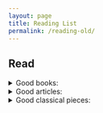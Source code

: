 ```yaml
---
layout: page
title: Reading List
permalink: /reading-old/
---
```

<!--
<tr>
<td markdown="span"><a href="URL" target="_blank">TITLE</a></td>
<td markdown="span"> &nbsp;— AUTHOR</td>
</tr>
-->

## Read
  <details>
  <summary>Good books:</summary>

<table>
<colgroup>
<col width="60%" />
<col width="50%" />
</colgroup>
<tbody>
<tr>
<td markdown="span"><a href="https://www.simonante.com/reading/shelton-h-s_the-science-and-fine-art-of-fasting">The Science & Fine Art of Fasting</a></td>
<td markdown="span"> &nbsp;— Herbert M. Shelton</td>
</tr>
<tr>
<td markdown="span"><a href="https://www.goodreads.com/book/show/369010.A_Study_of_History" target="_blank">A Study of History - vol. I-XII</a></td>
<td markdown="span"> &nbsp;— Arnold J. Toynbee</td>
</tr>
<tr>
<td markdown="span"><a href="https://www.goodreads.com/book/show/904538.The_Book_of_Tea" target="_blank">The Book of Tea</a></td>
<td markdown="span"> &nbsp;— Kakuzō Okakura</td>
</tr>
<tr>
<td markdown="span"><a href="https://www.goodreads.com/book/show/2000176.Hyperion_oder_Der_Eremit_in_Griechenland" target="_blank">Hyperion; or, The Hermit in Greece</a></td>
<td markdown="span"> &nbsp;— Friedrich Hölderlin</td>
</tr>
<tr>
<td markdown="span"><a href="https://www.goodreads.com/book/show/1923820.The_Holy_Bible" target="_blank">Bible: King James Version</a></td>
<td markdown="span"> &nbsp;—</td>
</tr>
<tr>
<td markdown="span"><a href="https://www.goodreads.com/book/show/821535.The_Torah" target="_blank">The Torah: The Five Books of Moses</a></td>
<td markdown="span"> &nbsp;—</td>
</tr>
<tr>
<td markdown="span"><a href="https://www.goodreads.com/book/show/2158305.The_Arden_Dictionary_of_Shakespeare_Quotations" target="_blank">The Arden Dictionary of Shakespeare Quotations</a></td>
<td markdown="span"> &nbsp;— Jane Armstrong</td>
</tr>
<tr>
<td markdown="span"><a href="https://www.goodreads.com/book/show/1692216.Origins" target="_blank">Origins: A Short Etymological Dictionary of Modern English</a></td>
<td markdown="span"> &nbsp;— Eric Partridge</td>
</tr>
<tr>
<td markdown="span"><a href="https://www.goodreads.com/book/show/18490595-zibaldone" target="_blank">Zibaldone</a></td>
<td markdown="span"> &nbsp;— Giacomo Leopardi</td>
</tr>
<tr>
<td markdown="span"><a href="https://www.goodreads.com/book/show/87665.Orthodoxy?" target="_blank">Orthodoxy</a></td>
<td markdown="span"> &nbsp;— G.K.Chesterton</td>
</tr>
<tr>
<td markdown="span"><a href="https://www.goodreads.com/book/show/40137863-parerga-et-paralipomena?" target="_blank">Parerga et Paralipomena</a></td>
<td markdown="span"> &nbsp;— Arthur Schopenhauer</td>
</tr>
<tr>
<td markdown="span"><a href="https://www.goodreads.com/book/show/19436223-lonely-planet-south-america?from_search=true&from_srp=true&qid=U5N0oXjkLe&rank=2" target="_blank">Lonely Planet South America</a></td>
<td markdown="span"> &nbsp;— Lonely Planet</td>
</tr>
<tr>
<td markdown="span"><a href="https://www.goodreads.com/book/show/5787.The_Aleph_and_Other_Stories" target="_blank">The Aleph</a></td>
<td markdown="span"> &nbsp;— Jorge Luis Borges</td>
</tr>
<tr>
<td markdown="span"><a href="https://www.goodreads.com/book/show/426504.Ficciones" target="_blank">Ficciones</a></td>
<td markdown="span"> &nbsp;— Jorge Luis Borges</td>
</tr>
<tr>
<td markdown="span"><a href="https://www.goodreads.com/book/show/204523.Wholeness_and_the_Implicate_Order" target="_blank">Wholeness and the Implicate Order</a></td>
<td markdown="span"> &nbsp;— David Bohm</td>
</tr>
<tr>
<td markdown="span"><a href="https://www.goodreads.com/book/show/573609.The_Notebooks_of_Joseph_Joubert" target="_blank">The Notebooks of Joseph Joubert</a></td>
<td markdown="span"> &nbsp;— Joseph Joubert</td>
</tr>
<tr>
<td markdown="span"><a href="https://www.goodreads.com/book/show/223403.Deschooling_Society" target="_blank">Deschooling Society</a></td>
<td markdown="span"> &nbsp;— Ivan Illich</td>
</tr>
<tr>
<td markdown="span"><a href="https://www.goodreads.com/book/show/449407.Pens_es" target="_blank">Pensées</a></td>
<td markdown="span"> &nbsp;— Blaise Pascal</td>
</tr>
<tr>
<td markdown="span"><a href="https://www.goodreads.com/book/show/26059079-jerusalem-and-athens" target="_blank">Jerusalem and Athens</a></td>
<td markdown="span"> &nbsp;— Leo Strauss</td>
</tr>
<tr>
<td markdown="span"><a href="https://www.goodreads.com/book/show/1879755.Nicholas_of_Cusa_on_Learned_Ignorance" target="_blank">On Learned Ignorance</a></td>
<td markdown="span"> &nbsp;— Nicolas of Cusa</td>
</tr>
<tr>
<td markdown="span"><a href="https://www.goodreads.com/book/show/110795.Catechism_of_the_Catholic_Church" target="_blank">Catechism of the Catholic Church</a></td>
<td markdown="span"> &nbsp;— The Catholic Church</td>
</tr>
<tr>
<td markdown="span"><a href="https://www.goodreads.com/book/show/50480.Complete_Poems" target="_blank">Complete Poems</a></td>
<td markdown="span"> &nbsp;— Charles Baudelaire</td>
</tr>
<tr>
<td markdown="span"><a href="https://www.goodreads.com/book/show/46048924-schindler" target="_blank">Schindler</a></td>
<td markdown="span"> &nbsp;— James Steele</td>
</tr>
<tr>
<td markdown="span"><a href="https://www.goodreads.com/book/show/14577484-tadao-ando" target="_blank">Conversations with Students</a></td>
<td markdown="span"> &nbsp;— Tadao Andō</td>
</tr>
<tr>
<td markdown="span"><a href="https://www.goodreads.com/book/show/30528.Observations_on_the_Feeling_of_the_Beautiful_and_Sublime" target="_blank">Observations on the Feeling of the Beautiful and Sublime</a></td>
<td markdown="span"> &nbsp;— Immanuel Kant</td>
</tr>
<tr>
<td markdown="span"><a href="https://www.goodreads.com/book/show/18288.Critique_of_Pure_Reason" target="_blank">Critique of Pure Reason</a></td>
<td markdown="span"> &nbsp;— Immanuel Kant</td>
</tr>
<tr>
<td markdown="span"><a href="https://www.goodreads.com/book/show/46002.Critique_of_Cynical_Reason" target="_blank">Critique of Cynical Reason</a></td>
<td markdown="span"> &nbsp;— Peter Sloterdijk</td>
</tr>
<tr>
<td markdown="span"><a href="https://www.goodreads.com/book/show/35218850-intelligence-and-spirit" target="_blank">Intelligence and Spirit</a></td>
<td markdown="span"> &nbsp;— Reza Negarestani</td>
</tr>
<tr>
<td markdown="span"><a href="https://www.goodreads.com/book/show/883405.Bartlett_s_Familiar_Quotations" target="_blank">The Ever-Present Origin</a></td>
<td markdown="span"> &nbsp;— Jean Gebser</td>
</tr>
<tr>
<td markdown="span"><a href="https://www.goodreads.com/book/show/162888.Selected_Poetry_and_Prose" target="_blank">Selected Poetry and Prose</a></td>
<td markdown="span"> &nbsp;— Alexander Pope</td>
</tr>
<tr>
<td markdown="span"><a href="https://www.goodreads.com/book/show/767958.Leisure" target="_blank">Leisure: The Basis of Culture</a></td>
<td markdown="span"> &nbsp;— Josef Pieper</td>
</tr>
<tr>
<td markdown="span"><a href="https://www.goodreads.com/book/show/67896.Tao_Te_Ching" target="_blank">Tao Te Ching</a></td>
<td markdown="span"> &nbsp;— Lao Tzu</td>
</tr>
<tr>
<td markdown="span"><a href="https://www.goodreads.com/book/show/381217.Ressentiment?" target="_blank">Ressentiment</a></td>
<td markdown="span"> &nbsp;— Max Scheler</td>
</tr>
<tr>
<td markdown="span"><a href="https://www.goodreads.com/book/show/11084555-saint-francis-of-assisi" target="_blank">Saint Francis of Assisi</a></td>
<td markdown="span"> &nbsp;— G.K.Chesterton</td>
</tr>
<tr>
<td markdown="span"><a href="https://www.goodreads.com/book/show/4037713-patterns-in-nature?" target="_blank">Patterns In Nature</a></td>
<td markdown="span"> &nbsp;— Peter S. Stevens</td>
</tr>
<tr>
<td markdown="span"><a href="https://www.goodreads.com/book/show/41750170-an-immanent-metaphysics" target="_blank">An Immanent Metaphysics</a></td>
<td markdown="span"> &nbsp;— Forrest Landry</td>
</tr>
<tr>
<td markdown="span"><a href="https://www.goodreads.com/book/show/337520.Deceit_Desire_and_the_Novel" target="_blank">Deceit, Desire and the Novel</a></td>
<td markdown="span"> &nbsp;— René Girard</td>
</tr>
<tr>
<td markdown="span"><a href="https://www.goodreads.com/book/show/400379.Before_the_Deluge" target="_blank">Before the Deluge: A Portrait of Berlin in the 1920s</a></td>
<td markdown="span"> &nbsp;— Otto Friedrich</td>
</tr>
<tr>
<td markdown="span"><a href="https://www.goodreads.com/book/show/10107076-the-politics-of-experience-and-the-bird-of-paradise?" target="_blank">The Politics of Experience</a></td>
<td markdown="span"> &nbsp;— R.D.Laing</td>
</tr>
<tr>
<td markdown="span"><a href="https://www.goodreads.com/book/show/17335264-awaiting-god" target="_blank">Awaiting God</a></td>
<td markdown="span"> &nbsp;— Simone Weil</td>
</tr>
<tr>
<td markdown="span"><a href="https://www.goodreads.com/book/show/14704.Faust" target="_blank">Faust: Part I and II</a></td>
<td markdown="span"> &nbsp;— J.W.Goethe</td>
</tr>
<tr>
<td markdown="span"><a href="https://www.goodreads.com/book/show/801754.The_Decline_of_the_West" target="_blank">The Decline of the West</a></td>
<td markdown="span"> &nbsp;— Oswald Spengler</td>
</tr>
<tr>
<td markdown="span"><a href="https://www.goodreads.com/book/show/144870.The_Conference_of_the_Birds" target="_blank">The Conference of the Birds</a></td>
<td markdown="span"> &nbsp;— Attar of Nishapur</td>
</tr>
<tr>
<td markdown="span"><a href="https://www.goodreads.com/book/show/761925.The_Guide_for_the_Perplexed?" target="_blank">The Guide for the Perplexed</a></td>
<td markdown="span"> &nbsp;— M. Maiomonides</td>
</tr>
<tr>
<td markdown="span"><a href="https://www.goodreads.com/book/show/25314120-on-exactitude-in-science" target="_blank">On Exactitude in Science</a></td>
<td markdown="span"> &nbsp;— Jorge Luis Borges</td>
</tr>
<tr>
<td markdown="span"><a href="https://www.goodreads.com/book/show/184565.What_s_Wrong_with_the_World?" target="_blank">The Cambr. His. of Nineteenth-Century Polit. Thought</a></td>
<td markdown="span"> &nbsp;— G.S.Jones</td>
</tr>
<tr>
<td markdown="span"><a href="https://www.goodreads.com/book/show/184565.What_s_Wrong_with_the_World" target="_blank">What's Wrong with the World</a></td>
<td markdown="span"> &nbsp;— G.K.Chesterton</td>
</tr>
<tr>
<td markdown="span"><a href="https://www.goodreads.com/book/show/81912.Human_Action" target="_blank">Human Action: A Treatise on Economics</a></td>
<td markdown="span"> &nbsp;— Ludwig von Mises</td>
</tr>
<tr>
<td markdown="span"><a href="https://www.goodreads.com/book/show/7669038-christianity-truth-and-weakening-faith" target="_blank">Christianity, Truth, and Weakening Faith</a></td>
<td markdown="span"> &nbsp;— Gianni Vattimo</td>
</tr>
<tr>
<td markdown="span"><a href="https://www.goodreads.com/book/show/39659832-100-whites" target="_blank">100 Whites</a></td>
<td markdown="span"> &nbsp;— Kenya Hara</td>
</tr>
<tr>
<td markdown="span"><a href="https://www.goodreads.com/book/show/1760564.Amiel_s_Journal" target="_blank">Amiel's Journal</a></td>
<td markdown="span"> &nbsp;— Henri-Frédéric Amiel</td>
</tr>
<tr>
<td markdown="span"><a href="https://www.goodreads.com/book/show/18867922-the-confessions-of-st-augustine" target="_blank">The Confessions of St. Augustine</a></td>
<td markdown="span"> &nbsp;— Augustine of Hippo</td>
</tr>
<tr>
<td markdown="span"><a href="https://www.goodreads.com/book/show/1752046.Virtuous_War" target="_blank">Virtuous War</a></td>
<td markdown="span"> &nbsp;— James Der Derian</td>
</tr>
<tr>
<td markdown="span"><a href="https://www.goodreads.com/book/show/581256.The_Life_Divine" target="_blank">The Life Divine</a></td>
<td markdown="span"> &nbsp;— Sri Aurobindo</td>
</tr>
<tr>
<td markdown="span"><a href="https://www.goodreads.com/book/show/386885.The_True_and_Only_Heaven" target="_blank">Progress and Its Critics</a></td>
<td markdown="span"> &nbsp;— Christopher Lasch</td>
</tr>
<tr>
<td markdown="span"><a href="https://www.goodreads.com/book/show/36448501-the-bitcoin-standard" target="_blank">The Bitcoin Standard</a></td>
<td markdown="span"> &nbsp;— Saifedean Ammous</td>
</tr>
<tr>
<td markdown="span"><a href="https://www.goodreads.com/book/show/1039575.What_Computers_Can_t_Do" target="_blank">What Computers Can't Do: A Critique of Artificial Reason</a></td>
<td markdown="span"> &nbsp;— Hubert L. Dreyfus</td>
</tr>
<tr>
<td markdown="span"><a href="https://www.goodreads.com/book/show/16132796-the-use-of-knowledge-in-society" target="_blank">The Use of Knowledge in Society</a></td>
<td markdown="span"> &nbsp;— Friedrich Hayek</td>
</tr>
<tr>
<td markdown="span"><a href="https://www.goodreads.com/book/show/18579246-karl-l-with-s-view-of-history" target="_blank">Karl Löwith's View of History</a></td>
<td markdown="span"> &nbsp;— Berthold Riesterer</td>
</tr>
<tr>
<td markdown="span"><a href="https://www.goodreads.com/book/show/851541.Process_and_Reality" target="_blank">Process and Reality</a></td>
<td markdown="span"> &nbsp;— Alfred North Whitehead</td>
</tr>
<tr>
<td markdown="span"><a href="https://www.goodreads.com/book/show/2888219-process-relational-philosophy" target="_blank">Process-Relational Philosophy</a></td>
<td markdown="span"> &nbsp;— C. Robert Mesle</td>
</tr>
<tr>
<td markdown="span"><a href="https://www.goodreads.com/book/show/253799.The_Aims_of_Education" target="_blank">The Aims of Education</a></td>
<td markdown="span"> &nbsp;— Alfred North Whitehead</td>
</tr>
<tr>
<td markdown="span"><a href="https://www.goodreads.com/book/show/440366.Adventures_of_Ideas" target="_blank">Adventures of Ideas</a></td>
<td markdown="span"> &nbsp;— Alfred North Whitehead</td>
</tr>
<tr>
<td markdown="span"><a href="https://www.goodreads.com/book/show/10393439-the-hegel-dictionary" target="_blank">The Hegel Dictionary</a></td>
<td markdown="span"> &nbsp;— Glenn A. Magee</td>
</tr>
<tr>
<td markdown="span"><a href="https://www.goodreads.com/book/show/25241.The_Philosophy_of_History" target="_blank">Philosophy of History</a></td>
<td markdown="span"> &nbsp;— G.W.F.Hegel</td>
</tr>
<tr>
<td markdown="span"><a href="https://www.goodreads.com/book/show/319014.The_Holographic_Universe" target="_blank">The Holographic Universe</a></td>
<td markdown="span"> &nbsp;— Michael Talbot</td>
</tr>
<tr>
<td markdown="span"><a href="https://www.goodreads.com/book/show/35504026-a-declaration-of-the-independence-of-cyberspace" target="_blank">A Declaration of the Independence of Cyberspace</a></td>
<td markdown="span"> &nbsp;— John Perry Barlow</td>
</tr>
<tr>
<td markdown="span"><a href="https://www.goodreads.com/book/show/87436.The_Hedgehog_and_the_Fox" target="_blank">The Hedgehog and the Fox</a></td>
<td markdown="span"> &nbsp;— Isaiah Berlin</td>
</tr>
<tr>
<td markdown="span"><a href="https://www.goodreads.com/book/show/1888592.Heretical_Essays_in_the_Philosophy_of_History" target="_blank">Heretical Essays in the Philosophy of History</a></td>
<td markdown="span"> &nbsp;— Jan Patocka</td>
</tr>
<tr>
<td markdown="span"><a href="https://www.goodreads.com/book/show/251264.Culture_and_Anarchy" target="_blank">Culture and Anarchy</a></td>
<td markdown="span"> &nbsp;— Matthew Arnold</td>
</tr>
<tr>
<td markdown="span"><a href="https://www.goodreads.com/book/show/385228.On_Liberty" target="_blank">On Liberty</a></td>
<td markdown="span"> &nbsp;— John Stuart Mill</td>
</tr>
<tr>
<td markdown="span"><a href="https://www.goodreads.com/book/show/13470.Think_on_These_Things" target="_blank">Think on These Things</a></td>
<td markdown="span"> &nbsp;— Jiddu Krishnamurti</td>
</tr>
<tr>
<td markdown="span"><a href="https://www.goodreads.com/book/show/350549.The_Passions_and_the_Interests" target="_blank">The Passions and the Interests</a></td>
<td markdown="span"> &nbsp;— Albert O. Hirschman</td>
</tr>
<tr>
<td markdown="span"><a href="https://www.goodreads.com/book/show/8737.The_Last_Temptation_of_Christ" target="_blank">The Last Temptation of Christ</a></td>
<td markdown="span"> &nbsp;— Nikos Kazantzakis</td>
</tr>
<tr>
<td markdown="span"><a href="https://www.goodreads.com/book/show/203100.Speed_and_Politics" target="_blank">Speed and Politics</a></td>
<td markdown="span"> &nbsp;— Paul Virilio</td>
</tr>
<tr>
<td markdown="span"><a href="https://www.goodreads.com/book/show/7171525-battling-to-the-end" target="_blank">Battling to the End</a></td>
<td markdown="span"> &nbsp;— René Girard</td>
</tr>
<tr>
<td markdown="span"><a href="https://www.goodreads.com/book/show/274826.Propaganda" target="_blank">Propaganda: The Formation of Men's Attitudes</a></td>
<td markdown="span"> &nbsp;— Jacques Ellul</td>
</tr>
<tr>
<td markdown="span"><a href="https://www.goodreads.com/book/show/751683.Totality_and_Infinity" target="_blank">Totality and Infinity: An Essay on Exteriority</a></td>
<td markdown="span"> &nbsp;— Emmanuel Levinas</td>
</tr>
<tr>
<td markdown="span"><a href="https://www.goodreads.com/book/show/710528.The_World_of_Silence" target="_blank">The World of Silence</a></td>
<td markdown="span"> &nbsp;— Max Picard</td>
</tr>
<tr>
<td markdown="span"><a href="https://www.goodreads.com/book/show/750481.Man_and_Technics" target="_blank">Man and Technics</a></td>
<td markdown="span"> &nbsp;— Oswald Spengler</td>
</tr>
<tr>
<td markdown="span"><a href="https://www.goodreads.com/book/show/883405.Bartlett_s_Familiar_Quotations" target="_blank">Bartlett's Familiar Quotations</a></td>
<td markdown="span"> &nbsp;— John Bartlett</td>
</tr>
<tr>
<td markdown="span"><a href="https://www.goodreads.com/book/show/70561.The_Gulag_Archipelago_1918_1956" target="_blank">The Gulag Archipelago 1918–1956</a></td>
<td markdown="span"> &nbsp;— Aleksandr Solzhenitsyn</td>
</tr>
<tr>
<td markdown="span"><a href="https://www.goodreads.com/book/show/6683549-you-are-not-a-gadget" target="_blank">You Are not a Gedget</a></td>
<td markdown="span"> &nbsp;— Jaron Lanier</td>
</tr>
<tr>
<td markdown="span"><a href="https://www.goodreads.com/book/show/2964389-understanding-gregory-bateson" target="_blank">Understanding Gregory Bateson</a></td>
<td markdown="span"> &nbsp;— Noel G. Charlton</td>
</tr>
<tr>
<td markdown="span"><a href="https://www.goodreads.com/book/show/656.War_and_Peace" target="_blank">War and Peace</a></td>
<td markdown="span"> &nbsp;— Leo Tolstoy</td>
</tr>
<tr>
<td markdown="span"><a href="https://www.goodreads.com/book/show/658.The_Kingdom_of_God_Is_Within_You" target="_blank">The Kingdom of God Is Within You</a></td>
<td markdown="span"> &nbsp;— Leo Tolstoy</td>
</tr>
<tr>
<td markdown="span"><a href="https://www.goodreads.com/book/show/22238497-accounting-for-the-numberphobic" target="_blank">Accounting for the Numberphobic</a></td>
<td markdown="span"> &nbsp;— Dawn Fotopulous</td>
</tr>
<tr>
<td markdown="span"><a href="https://www.goodreads.com/book/show/48573831-the-coming-of-neo-feudalism" target="_blank">The Coming of Neo-Feudalism</a></td>
<td markdown="span"> &nbsp;— Joel Kotkin</td>
</tr>
<tr>
<td markdown="span"><a href="https://www.goodreads.com/book/show/87445.Three_Critics_of_the_Enlightenment" target="_blank">Three Critics of the Enlightenment - Vico, Hamann, Herder</a></td>
<td markdown="span"> &nbsp;— Isaiah Berlin</td>
</tr>
<tr>
<td markdown="span"><a href="https://www.goodreads.com/book/show/337517.Things_Hidden_Since_the_Foundation_of_the_World" target="_blank">Things Hidden Since the Foundation of the World</a></td>
<td markdown="span"> &nbsp;— René Girard</td>
</tr>
<tr>
<td markdown="span"><a href="https://www.goodreads.com/book/show/223416.The_Right_to_Useful_Unemployment_and_Its_Professional_Enemies" target="_blank">The Right to Useful Unemployment and its Professional Enemies</a></td>
<td markdown="span"> &nbsp;— Ivan Illich</td>
</tr>
<tr>
<td markdown="span"><a href="https://www.goodreads.com/book/show/26097555-breaking-smart---season-1" target="_blank">Breaking Smart</a></td>
<td markdown="span"> &nbsp;— Venkatesh G. Rao</td>
</tr>
<tr>
<td markdown="span"><a href="https://www.goodreads.com/book/show/22392740-a-free-man-s-worship" target="_blank">A Free Man's Worship</a></td>
<td markdown="span"> &nbsp;— Bertrand Russell</td>
</tr>
<tr>
<td markdown="span"><a href="https://www.goodreads.com/book/show/231608.Albert_Einstein" target="_blank">Albert Einstein</a></td>
<td markdown="span"> &nbsp;— Albrecht Fölsing</td>
</tr>
<tr>
<td markdown="span"><a href="https://www.goodreads.com/book/show/25335482-anti-education" target="_blank">Anti-Education</a></td>
<td markdown="span"> &nbsp;— Friedrich N.</td>
</tr>
<tr>
<td markdown="span"><a href="https://www.goodreads.com/book/show/20492549-boundaries-of-order" target="_blank">Boundaries of Order</a></td>
<td markdown="span"> &nbsp;— Butler D. Shaffer</td>
</tr>
<tr>
<td markdown="span"><a href="https://www.goodreads.com/book/show/34466958-bullshit-jobs" target="_blank">Bullshit Jobs: A Theory</a></td>
<td markdown="span"> &nbsp;— David Graeber</td>
</tr>
<tr>
<td markdown="span"><a href="https://www.goodreads.com/book/show/178788.The_China_Study" target="_blank">The China Study</a></td>
<td markdown="span"> &nbsp;— Colin T. Campbell</td>
</tr>
<tr>
<td markdown="span"><a href="https://www.goodreads.com/book/show/36556202-the-coddling-of-the-american-mind" target="_blank">The Coddling of the American Mind</a></td>
<td markdown="span"> &nbsp;— Jonathan Haidt</td>
</tr>
<tr>
<td markdown="span"><a href="https://www.goodreads.com/book/show/33616474-the-coming-world-civilization" target="_blank">The Coming World Civilization</a></td>
<td markdown="span"> &nbsp;— William Ernest Hocking</td>
</tr>
<tr>
<td markdown="span"><a href="https://www.goodreads.com/series/237005-commentaries-on-living" target="_blank">Commentaries on Living Vol.I-III</a></td>
<td markdown="span"> &nbsp;— Jiddu Krishnamurti</td>
</tr>
<tr>
<td markdown="span"><a href="https://www.goodreads.com/book/show/640765.The_Concept_of_the_Political" target="_blank">The Concept of the Political</a></td>
<td markdown="span"> &nbsp;— Carl Schmitt</td>
</tr>
<tr>
<td markdown="span"><a href="https://www.goodreads.com/book/show/61554.Conjectures_and_Refutations" target="_blank">Conjectures and Refutations</a></td>
<td markdown="span"> &nbsp;— Karl Popper</td>
</tr>
<tr>
<td markdown="span"><a href="https://www.goodreads.com/book/show/573045.The_Crowd" target="_blank">The Crowd: A Study of the Popular Mind</a></td>
<td markdown="span"> &nbsp;— Gustave Le Bon</td>
</tr>
<tr>
<td markdown="span"><a href="https://www.goodreads.com/book/show/1607692.The_Disinherited_Mind" target="_blank">The Disinherited Mind</a></td>
<td markdown="span"> &nbsp;— Erich Heller</td>
</tr>
<tr>
<td markdown="span"><a href="https://www.goodreads.com/book/show/3012579-war-and-christianity" target="_blank">War and Christianity</a></td>
<td markdown="span"> &nbsp;— Vladimir Solovyov</td>
</tr>
<tr>
<td markdown="span"><a href="https://www.goodreads.com/book/show/4229026-divine-sophia" target="_blank">Divine Sophia</a></td>
<td markdown="span"> &nbsp;— Vladimir Solovyov</td>
</tr>
<tr>
<td markdown="span"><a href="https://www.goodreads.com/book/show/3836.Don_Quixote" target="_blank">Don Quixote</a></td>
<td markdown="span"> &nbsp;— Miguel de Cervantes Saavedra</td>
</tr>
<tr>
<td markdown="span"><a href="https://www.goodreads.com/book/show/225850.Dumbing_Us_Down" target="_blank">Dumbing Us Down</a></td>
<td markdown="span"> &nbsp;— John Taylor Gatto</td>
</tr>
<tr>
<td markdown="span"><a href="https://www.goodreads.com/book/show/9519944-early-retirement-extreme" target="_blank">Early Retirement Extreme</a></td>
<td markdown="span"> &nbsp;— Jacob Lund Fisker</td>
</tr>
<tr>
<td markdown="span"><a href="https://www.goodreads.com/book/show/326679.Emile_or_On_Education" target="_blank">Emile, or On Education</a></td>
<td markdown="span"> &nbsp;— Jean Jacques Rousseau</td>
</tr>
<tr>
<td markdown="span"><a href="https://www.goodreads.com/book/show/25491.Escape_from_Freedom" target="_blank">Escape from Freedom</a></td>
<td markdown="span"> &nbsp;— Erich Fromm</td>
</tr>
<tr>
<td markdown="span"><a href="https://www.goodreads.com/book/show/5976571-essays-of-schopenhauer" target="_blank">Essays of Schopenhauer</a></td>
<td markdown="span"> &nbsp;— Arthur Schopenhauer</td>
</tr>
<tr>
<td markdown="span"><a href="https://www.goodreads.com/book/show/7684915-the-genesis-of-desire" target="_blank">The Genesis of Desire</a></td>
<td markdown="span"> &nbsp;— Jean-Michel Oughourlian</td>
</tr>
<tr>
<td markdown="span"><a href="https://www.goodreads.com/book/show/99944.The_Bhagavad_Gita" target="_blank">The Bhagavad Gita</a></td>
<td markdown="span"> &nbsp;— Krishna-Dwaipayana Vyasa</td>
</tr>
<tr>
<td markdown="span"><a href="https://www.goodreads.com/book/show/41715734-designing-japan" target="_blank">Designing Japan</a></td>
<td markdown="span"> &nbsp;— Kenya Hara</td>
</tr>
<tr>
<td markdown="span"><a href="https://www.goodreads.com/book/show/110763.The_Gnostic_Gospels" target="_blank">The Gnostic Gospels</a></td>
<td markdown="span"> &nbsp;— Elaine Pagels</td>
</tr>
<tr>
<td markdown="span"><a href="https://www.goodreads.com/book/show/2026504.Goethe_s_World_View" target="_blank">Goethe's World View</a></td>
<td markdown="span"> &nbsp;— Rudolf Steiner</td>
</tr>
<tr>
<td markdown="span"><a href="https://www.goodreads.com/book/show/730139.Gravity_and_Grace" target="_blank">Gravity and Grace</a></td>
<td markdown="span"> &nbsp;— Simone Weil</td>
</tr>
<tr>
<td markdown="span"><a href="https://www.goodreads.com/book/show/345702.The_Greeks_and_Greek_Civilization" target="_blank">The Greeks and Greek Civilization</a></td>
<td markdown="span"> &nbsp;— Jacob Burckhardt</td>
</tr>
<tr>
<td markdown="span"><a href="https://www.goodreads.com/book/show/295001.The_High_Price_of_Materialism" target="_blank">The High Price of Materialism</a></td>
<td markdown="span"> &nbsp;— Tim Kasser</td>
</tr>
<tr>
<td markdown="span"><a href="https://www.goodreads.com/book/show/243685.A_History_of_Western_Philosophy" target="_blank">A History of Western Philosophy</a></td>
<td markdown="span"> &nbsp;— Bertrand Russell</td>
</tr>
<tr>
<td markdown="span"><a href="https://www.goodreads.com/book/show/451565.Human_All_Too_Human" target="_blank">Human, All Too Human: A Book for Free Spirits</a></td>
<td markdown="span"> &nbsp;— Friedrich N.</td>
</tr>
<tr>
<td markdown="span"><a href="https://www.goodreads.com/book/show/20696000-the-hundred-year-marathon" target="_blank">The Hundred-Year Marathon</a></td>
<td markdown="span"> &nbsp;— Michael Pillsbury</td>
</tr>
<tr>
<td markdown="span"><a href="https://www.goodreads.com/book/show/5665.Ideas_Have_Consequences" target="_blank">Ideas Have Consequences</a></td>
<td markdown="span"> &nbsp;— Richard M. Weaver</td>
</tr>
<tr>
<td markdown="span"><a href="https://www.goodreads.com/book/show/33268384-igen" target="_blank">iGen</a></td>
<td markdown="span"> &nbsp;— Jean M. Twenge</td>
</tr>
<tr>
<td markdown="span"><a href="https://www.goodreads.com/book/show/111113.Interaction_of_Color" target="_blank">Interaction of Color</a></td>
<td markdown="span"> &nbsp;— Josef Albers</td>
</tr>
<tr>
<td markdown="span"><a href="https://www.goodreads.com/book/show/116913.Introduction_to_the_Reading_of_Hegel" target="_blank">Introduction to the Reading of Hegel</a></td>
<td markdown="span"> &nbsp;— Alexander Kojève</td>
</tr>
<tr>
<td markdown="span"><a href="https://www.goodreads.com/book/show/8885868-it-s-the-way-you-say-it" target="_blank">It's the Way You Say It</a></td>
<td markdown="span"> &nbsp;— Carol A. Fleming</td>
</tr>
<tr>
<td markdown="span"><a href="https://www.goodreads.com/book/show/60376.Japanese_Death_Poems" target="_blank">Japanese Death Poems</a></td>
<td markdown="span"> &nbsp;— Yoel Hoffmann</td>
</tr>
<tr>
<td markdown="span"><a href="https://www.goodreads.com/book/show/11545851-japanese-fashion-designers" target="_blank">Japanese Fashion Designers</a></td>
<td markdown="span"> &nbsp;— Bonnie English</td>
</tr>
<tr>
<td markdown="span"><a href="https://www.goodreads.com/book/show/44824750-kenya-hara" target="_blank">Designing Japan</a></td>
<td markdown="span"> &nbsp;— Kenya Hara</td>
</tr>
<tr>
<td markdown="span"><a href="https://www.goodreads.com/book/show/143881.Krishnamurtis_Notebook" target="_blank">Krishnamurti‘s Notebook</a></td>
<td markdown="span"> &nbsp;— Jiddu Krishnamurti</td>
</tr>
<tr>
<td markdown="span"><a href="https://www.goodreads.com/book/show/7489557-letters-of-oswald-spengler" target="_blank">Letters of Oswald Spengler: 1913-1936</a></td>
<td markdown="span"> &nbsp;— Oswald Spengler</td>
</tr>
<tr>
<td markdown="span"><a href="https://www.goodreads.com/book/show/591353.Life_Ahead" target="_blank">Life Ahead</a></td>
<td markdown="span"> &nbsp;— Jiddu Krishnamurti</td>
</tr>
<tr>
<td markdown="span"><a href="https://www.goodreads.com/book/show/32832.The_Lighthouse_at_the_End_of_the_World" target="_blank">The Lighthouse at the End of the World</a></td>
<td markdown="span"> &nbsp;— Jules Verne</td>
</tr>
<tr>
<td markdown="span"><a href="https://www.goodreads.com/book/show/1229385.Living_Time_and_the_Integration_of_the_Life" target="_blank">Living Time and the Integration of the Life</a></td>
<td markdown="span"> &nbsp;— Maurice Nicoll</td>
</tr>
<tr>
<td markdown="span"><a href="https://www.goodreads.com/book/show/874923.Love_in_the_Western_World" target="_blank">Love in the Western World</a></td>
<td markdown="span"> &nbsp;— Denis de Rougemont</td>
</tr>
<tr>
<td markdown="span"><a href="https://www.goodreads.com/book/show/355273.Lives_in_the_Shadow_with_J_Krishnamurti" target="_blank">Lives in the Shadow with J. Krishnamurti</a></td>
<td markdown="span"> &nbsp;— Radha Rajagopal Sloss</td>
</tr>
<tr>
<td markdown="span"><a href="https://www.goodreads.com/book/show/343900.Meaning_in_History" target="_blank">Meaning in History</a></td>
<td markdown="span"> &nbsp;— Karl Löwith</td>
</tr>
<tr>
<td markdown="span"><a href="https://www.goodreads.com/book/show/25958.The_Medium_and_the_Light" target="_blank">The Medium and the Light</a></td>
<td markdown="span"> &nbsp;— Marshall McLuhan</td>
</tr>
<tr>
<td markdown="span"><a href="https://www.goodreads.com/book/show/53526.The_Mystique_of_Enlightenment" target="_blank">The Mystique of Enlightenment</a></td>
<td markdown="span"> &nbsp;— U.G.Krishnamurti</td>
</tr>
<tr>
<td markdown="span"><a href="https://www.goodreads.com/book/show/3420140-nature" target="_blank">Nature</a></td>
<td markdown="span"> &nbsp;— Ralph Waldo Emerson</td>
</tr>
<tr>
<td markdown="span"><a href="https://www.goodreads.com/book/show/398200.Representative_Men" target="_blank">Representative Men</a></td>
<td markdown="span"> &nbsp;— Ralph Waldo Emerson</td>
</tr>
<tr>
<td markdown="span"><a href="https://www.goodreads.com/book/show/9491855-why-the-west-rules-for-now" target="_blank">Why the West Rules—for Now</a></td>
<td markdown="span"> &nbsp;— Ian Morris</td>
</tr>
<tr>
<td markdown="span"><a href="https://www.goodreads.com/book/show/103625.On_Creativity" target="_blank">On Creativity</a></td>
<td markdown="span"> &nbsp;— David Bohm</td>
</tr>
<tr>
<td markdown="span"><a href="https://www.goodreads.com/book/show/103625.On_Creativity" target="_blank">On Dialogue</a></td>
<td markdown="span"> &nbsp;— David Bohm</td>
</tr>
<tr>
<td markdown="span"><a href="https://www.goodreads.com/book/show/932408.On_the_Advantage_and_Disadvantage_of_History_for_Life" target="_blank">On the Advantage and Disadvantage of History for Life</a></td>
<td markdown="span"> &nbsp;— Friedrich N.</td>
</tr>
<tr>
<td markdown="span"><a href="https://www.goodreads.com/book/show/177160.One_Taste" target="_blank">One Taste</a></td>
<td markdown="span"> &nbsp;— Ken Wilber</td>
</tr>
<tr>
<td markdown="span"><a href="https://www.goodreads.com/book/show/1380489.Oration_on_the_Dignity_of_Man" target="_blank">Oration on the Dignity of Man</a></td>
<td markdown="span"> &nbsp;— Giovanni Pico della Mirandola</td>
</tr>
<tr>
<td markdown="span"><a href="https://www.goodreads.com/book/show/15997.Paradise_Lost" target="_blank">Paradise Lost</a></td>
<td markdown="span"> &nbsp;— John Milton</td>
</tr>
<tr>
<td markdown="span"><a href="https://www.goodreads.com/book/show/138144.Paradise_Regained" target="_blank">Paradise Regained</a></td>
<td markdown="span"> &nbsp;— John Milton</td>
</tr>
<tr>
<td markdown="span"><a href="https://www.goodreads.com/book/show/586992.The_Passion_of_the_Western_Mind" target="_blank">The Passion of the Western Mind</a></td>
<td markdown="span"> &nbsp;— Richard Tarnas</td>
</tr>
<tr>
<td markdown="span"><a href="https://www.goodreads.com/book/show/679913.Persecution_and_the_Art_of_Writing" target="_blank">Persecution and the Art of Writing</a></td>
<td markdown="span"> &nbsp;— Leo Strauss</td>
</tr>
<tr>
<td markdown="span"><a href="https://www.goodreads.com/book/show/19467599-the-philosophy-of-freedom" target="_blank">The Philosophy of Freedom</a></td>
<td markdown="span"> &nbsp;— Rudolf Steiner</td>
</tr>
<tr>
<td markdown="span"><a href="https://www.goodreads.com/book/show/944652.Poor_Charlie_s_Almanack" target="_blank">Poor Charlie's Almanack</a></td>
<td markdown="span"> &nbsp;— Charles T. Munger</td>
</tr>
<tr>
<td markdown="span"><a href="https://www.goodreads.com/book/show/287804.The_Present_Age" target="_blank">The Present Age</a></td>
<td markdown="span"> &nbsp;— Søren Kierkegaard</td>
</tr>
<tr>
<td markdown="span"><a href="https://www.goodreads.com/series/150106-gurdjieff-y-ouspensky" target="_blank">Psychological Commentaries Vol.I-V</a></td>
<td markdown="span"> &nbsp;— Maurice Nicoll</td>
</tr>
<tr>
<td markdown="span"><a href="https://www.goodreads.com/book/show/552494.The_Psychology_of_Man_s_Possible_Evolution" target="_blank">The Psychology of Man's Possible Evolution</a></td>
<td markdown="span"> &nbsp;— Maurice Nicoll</td>
</tr>
<tr>
<td markdown="span"><a href="https://www.goodreads.com/book/show/24966.Provocations" target="_blank">Provocations</a></td>
<td markdown="span"> &nbsp;— Søren Kierkegaard</td>
</tr>
<tr>
<td markdown="span"><a href="https://www.goodreads.com/book/show/342847.Pure_Immanence" target="_blank">Pure Immanence: Essays on a Life</a></td>
<td markdown="span"> &nbsp;— Gilles Deleuze</td>
</tr>
<tr>
<td markdown="span"><a href="https://www.goodreads.com/book/show/125974.Purity_of_Heart_is_to_Will_One_Thing" target="_blank">Purity of Heart is to Will One Thing</a></td>
<td markdown="span"> &nbsp;— Søren Kierkegaard<</td>
</tr>
<tr>
<td markdown="span"><a href="https://www.goodreads.com/book/show/371184.The_Reflexive_Universe" target="_blank">The Reflexive Universe</a></td>
<td markdown="span"> &nbsp;— Arthur M. Young</td>
</tr>
<tr>
<td markdown="span"><a href="https://www.goodreads.com/book/show/331332.Religion_and_Nothingness" target="_blank">Religion and Nothingness</a></td>
<td markdown="span"> &nbsp;— Keiji Nishitani</td>
</tr>
<tr>
<td markdown="span"><a href="https://www.goodreads.com/book/show/15823873-ren-girard-s-mimetic-theory" target="_blank">René Girard's Mimetic Theory</a></td>
<td markdown="span"> &nbsp;— Wolfgang Palaver</td>
</tr>
<tr>
<td markdown="span"><a href="https://www.goodreads.com/book/show/12562312-the-return-to-the-mystical" target="_blank">The Return to the Mystical</a></td>
<td markdown="span"> &nbsp;— Peter Tyler</td>
</tr>
<tr>
<td markdown="span"><a href="https://www.goodreads.com/book/show/8493026-the-philosophy-book" target="_blank">The Philosophy Book</a></td>
<td markdown="span"> &nbsp;— Will Buckingham</td>
</tr>
<tr>
<td markdown="span"><a href="https://www.goodreads.com/book/show/282447.The_Revolt_of_the_Masses" target="_blank">The Revolt of the Masses</a></td>
<td markdown="span"> &nbsp;— José Ortega y Gasset</td>
</tr>
<tr>
<td markdown="span"><a href="https://www.goodreads.com/book/show/7015920-the-riddles-of-philosophy" target="_blank">The Riddles of Philosophy</a></td>
<td markdown="span"> &nbsp;— Rudolf Steiner</td>
</tr>
<tr>
<td markdown="span"><a href="https://www.goodreads.com/book/show/569376.Rudolf_Steiner" target="_blank">Rudolf Steiner</a></td>
<td markdown="span"> &nbsp;— Gary Lachman</td>
</tr>
<tr>
<td markdown="span"><a href="https://www.goodreads.com/book/show/1052.The_Richest_Man_in_Babylon" target="_blank">The Richest Man in Babylon</a></td>
<td markdown="span"> &nbsp;— George S. Clason</td>
</tr>
<tr>
<td markdown="span"><a href="https://www.goodreads.com/book/show/103626.Science_Order_and_Creativity" target="_blank">Science, Order and Creativity</a></td>
<td markdown="span"> &nbsp;— David Bohm</td>
</tr>
<tr>
<td markdown="span"><a href="https://www.goodreads.com/book/show/44290616-seeing-through-the-world" target="_blank">Seeing Through the World: Jean Gebser</a></td>
<td markdown="span"> &nbsp;— Jeremy D. Johnson</td>
</tr>
<tr>
<td markdown="span"><a href="https://www.goodreads.com/book/show/1995421.Seeking_Wisdom" target="_blank">Seeking Wisdom</a></td>
<td markdown="span"> &nbsp;— Peter Bevelin</td>
</tr>
<tr>
<td markdown="span"><a href="https://www.goodreads.com/book/show/10134092-selected-essays" target="_blank">Selected Essays</a></td>
<td markdown="span"> &nbsp;— Oswald Spengler</td>
</tr>
<tr>
<td markdown="span"><a href="https://www.goodreads.com/book/show/8606533-selfhood-and-sacrifice" target="_blank">Selfhood and Sacrifice: René Girard and Charles Taylor</a></td>
<td markdown="span"> &nbsp;— Andrew O‘Shea</td>
</tr>
<tr>
<td markdown="span"><a href="https://www.goodreads.com/book/show/123845.Self_Reliance_and_Other_Essays" target="_blank">Self-Reliance and Other Essays</a></td>
<td markdown="span"> &nbsp;— Ralph Waldo Emerson</td>
</tr>
<tr>
<td markdown="span"><a href="https://www.goodreads.com/book/show/36064445-skin-in-the-game" target="_blank">Skin in the Game</a></td>
<td markdown="span"> &nbsp;— N.N.Taleb</td>
</tr>
<tr>
<td markdown="span"><a href="https://www.goodreads.com/book/show/82256.The_Sovereign_Individual" target="_blank">The Sovereign Individual</a></td>
<td markdown="span"> &nbsp;— James Dale Davidson</td>
</tr>
<tr>
<td markdown="span"><a href="https://www.goodreads.com/book/show/39685775-spiral-dynamics-in-action" target="_blank">Spiral Dynamics in Action</a></td>
<td markdown="span"> &nbsp;— Don Edward Beck</td>
</tr>
<tr>
<td markdown="span"><a href="https://www.goodreads.com/book/show/728055.Spiral_Dynamics_Integral" target="_blank">Spiral Dynamics Integral</a></td>
<td markdown="span"> &nbsp;— Don Edward Beck</td>
</tr>
<tr>
<td markdown="span"><a href="https://www.goodreads.com/book/show/204687.Spiral_Dynamics" target="_blank">Spiral Dynamics</a></td>
<td markdown="span"> &nbsp;— Don Edward Beck</td>
</tr>
<tr>
<td markdown="span"><a href="https://www.goodreads.com/book/show/117586.Studies_in_Pessimism" target="_blank">Studies in Pessimism: The Essays</a></td>
<td markdown="span"> &nbsp;— Arthur Schopenhauer</td>
</tr>
<tr>
<td markdown="span"><a href="https://www.goodreads.com/book/show/157129.The_Sufi_Path_Of_Knowledge" target="_blank">The Sufi Path Of Knowledge</a></td>
<td markdown="span"> &nbsp;— William C. Chittick</td>
</tr>
<tr>
<td markdown="span"><a href="https://www.goodreads.com/book/show/10238.The_Tao_of_Physics" target="_blank">The Tao of Physics</a></td>
<td markdown="span"> &nbsp;— Fritjof Capra</td>
</tr>
<tr>
<td markdown="span"><a href="https://www.goodreads.com/book/show/7962408-a-taste-of-life" target="_blank">A Taste of Life: The Last Days of U.G.K.</a></td>
<td markdown="span"> &nbsp;— Mahesh Bhatt</td>
</tr>
<tr>
<td markdown="span"><a href="https://www.goodreads.com/book/show/530910.Tertium_Organum" target="_blank">Tertium Organum</a></td>
<td markdown="span"> &nbsp;— P.D.Ouspensky</td>
</tr>
<tr>
<td markdown="span"><a href="https://www.goodreads.com/book/show/128838.The_Wholeness_of_Nature" target="_blank">The Wholeness of Nature</a></td>
<td markdown="span"> &nbsp;— Henri Bortoft</td>
</tr>
<tr>
<td markdown="span"><a href="https://www.goodreads.com/book/show/223929.Thinking_Architecture" target="_blank">Thinking Architecture</a></td>
<td markdown="span"> &nbsp;— Peter Zumthor</td>
</tr>
<tr>
<td markdown="span"><a href="https://www.goodreads.com/book/show/23948433-profit-first" target="_blank">Profit First</a></td>
<td markdown="span"> &nbsp;— Mike Michalowicz</td>
</tr>
<tr>
<td markdown="span"><a href="https://www.goodreads.com/book/show/204527.Thought_as_a_System" target="_blank">Thought as a System</a></td>
<td markdown="span"> &nbsp;— David Bohm</td>
</tr>
<tr>
<td markdown="span"><a href="https://www.goodreads.com/book/show/51893.Thus_Spoke_Zarathustra" target="_blank">Thus Spoke Zarathustra</a></td>
<td markdown="span"> &nbsp;— Friedrich N.</td>
</tr>
<tr>
<td markdown="span"><a href="https://www.goodreads.com/book/show/159788.Timaeus_and_Critias" target="_blank">Timaeus and Critias</a></td>
<td markdown="span"> &nbsp;— Plato</td>
</tr>
<tr>
<td markdown="span"><a href="https://www.goodreads.com/book/show/9677435-etica-nicomachea" target="_blank">Etica nicomachea</a></td>
<td markdown="span"> &nbsp;— Aristotle</td>
</tr>
<tr>
<td markdown="span"><a href="https://www.goodreads.com/book/show/2631984-the-time-paradox" target="_blank">The Time Paradox</a></td>
<td markdown="span"> &nbsp;— Philip G. Zimbardo</td>
</tr>
<tr>
<td markdown="span"><a href="https://www.goodreads.com/book/show/634163.To_Double_Business_Bound" target="_blank">To Double Business Bound</a></td>
<td markdown="span"> &nbsp;— René Girard<</td>
</tr>
<tr>
<td markdown="span"><a href="https://www.goodreads.com/book/show/51526.Too_Soon_Old_Too_Late_Smart" target="_blank">Too Soon Old, Too Late Smart</a></td>
<td markdown="span"> &nbsp;— Gordon Livingston</td>
</tr>
<tr>
<td markdown="span"><a href="https://www.goodreads.com/book/show/143878.Total_Freedom" target="_blank">Total Freedom</a></td>
<td markdown="span"> &nbsp;— Jiddu Krishnamurti</td>
</tr>
<tr>
<td markdown="span"><a href="https://www.goodreads.com/book/show/16902.Walden" target="_blank">Walden</a></td>
<td markdown="span"> &nbsp;— Henri David Thoreau</td>
</tr>
<tr>
<td markdown="span"><a href="https://www.goodreads.com/book/show/116020.Walden_Civil_Disobedience" target="_blank">Civil Disobedience</a></td>
<td markdown="span"> &nbsp;— Henri David Thoreau</td>
</tr>
<tr>
<td markdown="span"><a href="https://www.goodreads.com/book/show/6545885-white" target="_blank">White</a></td>
<td markdown="span"> &nbsp;— Kenya Hara</td>
</tr>
<tr>
<td markdown="span"><a href="https://www.goodreads.com/book/show/15775046-the-wizards-of-ozymandias" target="_blank">The Wizards of Ozymandias</a></td>
<td markdown="span"> &nbsp;— Butler Shaffer</td>
</tr>
<tr>
<td markdown="span"><a href="https://www.goodreads.com/book/show/7816424-the-world-in-2050" target="_blank">The World in 2050</a></td>
<td markdown="span"> &nbsp;— Laurence C. Smith</td>
</tr>
<tr>
<td markdown="span"><a href="https://www.goodreads.com/book/show/590140.The_Meaning_of_Love" target="_blank">The Meaning of Love</a></td>
<td markdown="span"> &nbsp;— Vladimir Solovyov</td>
</tr>
<tr>
<td markdown="span"><a href="https://www.goodreads.com/book/show/649615.War_Progress_and_the_End_of_History" target="_blank">War, Progress, and the End of History</a></td>
<td markdown="span"> &nbsp;— Vladimir Solovyov</td>
</tr>
<tr>
<td markdown="span"><a href="https://www.goodreads.com/book/show/274839.Anarchy_and_Christianity" target="_blank">Anarchy and Christianity</a></td>
<td markdown="span"> &nbsp;— Jacques Ellul</td>
</tr>
<tr>
<td markdown="span"><a href="https://www.goodreads.com/book/show/15864830-taking-appearance-seriously" target="_blank">Taking Appearance Seriously</a></td>
<td markdown="span"> &nbsp;— Henri Bortoft</td>
</tr>
<tr>
<td markdown="span"><a href="https://www.goodreads.com/book/show/126639.The_Heart_of_Matter" target="_blank">The Heart of Matter</a></td>
<td markdown="span"> &nbsp;— Pierre Teilhard de Chardin</td>
</tr>
<tr>
<td markdown="span"><a href="https://www.goodreads.com/book/show/9543845-the-laws-of-imitation" target="_blank">The Laws of Imitation</a></td>
<td markdown="span"> &nbsp;— Gabriel Tarde</td>
</tr>
<tr>
<td markdown="span"><a href="https://www.goodreads.com/book/show/1210655.The_Heart_of_Prajna_Paramita_Sutra" target="_blank">The Heart of Prajna Paramita Sutra</a></td>
<td markdown="span"> &nbsp;—</td>
</tr>
<tr>
<td markdown="span"><a href="https://www.goodreads.com/book/show/25698.An_Inquiry_into_the_Nature_and_Causes_of_the_Wealth_of_Nations" target="_blank">An Inquiry into the Nature and Causes of the Wealth of Nations</a></td>
<td markdown="span"> &nbsp;— Adam Smith</td>
</tr>
<tr>
<td markdown="span"><a href="https://www.goodreads.com/book/show/642679.Karl_Marx" target="_blank">Karl Marx: His Life and Environment</a></td>
<td markdown="span"> &nbsp;— Isaiah Berlin</td>
</tr>
<tr>
<td markdown="span"><a href="https://www.goodreads.com/book/show/25673.City_of_God" target="_blank">City of God</a></td>
<td markdown="span"> &nbsp;— Augustine of Hippo</td>
</tr>
<tr>
<td markdown="span"><a href="https://www.goodreads.com/book/show/3873.A_History_of_God" target="_blank">A History of God</a></td>
<td markdown="span"> &nbsp;— Karen Armstrong</td>
</tr>
<tr>
<td markdown="span"><a href="https://www.goodreads.com/book/show/13530973-antifragile" target="_blank">Antifragile</a></td>
<td markdown="span"> &nbsp;— N.N.Taleb</td>
</tr>
<tr>
<td markdown="span"><a href="https://www.goodreads.com/book/show/3023.Basic_Economics" target="_blank">Basic Economics</a></td>
<td markdown="span"> &nbsp;— Thomas Sowell</td>
</tr>
<tr>
<td markdown="span"><a href="https://www.goodreads.com/book/show/44045.A_Universal_History_of_Iniquity" target="_blank">A Universal History of Iniquity</a></td>
<td markdown="span"> &nbsp;— Jorge Luis Borges</td>
</tr>
<tr>
<td markdown="span"><a href="https://www.goodreads.com/book/show/660518.Better_Never_to_Have_Been" target="_blank">Better Never to Have Been</a></td>
<td markdown="span"> &nbsp;— David Benatar</td>
</tr>
<tr>
<td markdown="span"><a href="https://www.goodreads.com/book/show/1120042.Bohm_Biederman_Correspondence" target="_blank">Bohm-Biederman Correspondence</a></td>
<td markdown="span"> &nbsp;— David Bohm<</td>
</tr>
<tr>
<td markdown="span"><a href="https://www.goodreads.com/book/show/154409.Bureaucracy" target="_blank">Bureaucracy</a></td>
<td markdown="span"> &nbsp;— Ludwig von Mises</td>
</tr>
<tr>
<td markdown="span"><a href="https://www.goodreads.com/book/show/43708933-the-cognitive-theoretic-model-of-the-universe" target="_blank">The Cognitive-Theoretic Model of the Universe</a></td>
<td markdown="span"> &nbsp;— Chris Langan</td>
</tr>
<tr>
<td markdown="span"><a href="https://www.goodreads.com/book/show/797329.Maxims" target="_blank">Maxims</a></td>
<td markdown="span"> &nbsp;— François de La Rochefoucauld</td>
</tr>
<tr>
<td markdown="span"><a href="https://www.goodreads.com/book/show/25852512-the-collected-poems-of-william-blake" target="_blank">The Collected Poems</a></td>
<td markdown="span"> &nbsp;— William Blake</td>
</tr>
<tr>
<td markdown="span"><a href="https://www.goodreads.com/book/show/17802065-hyperobjects" target="_blank">Hyperobjects</a></td>
<td markdown="span"> &nbsp;— Timothy Morton</td>
</tr>
<tr>
<td markdown="span"><a href="https://www.goodreads.com/book/show/307468.Graphs_Maps_Trees" target="_blank">Graphs, Maps, Trees</a></td>
<td markdown="span"> &nbsp;— Franco Moretti</td>
</tr>
<tr>
<td markdown="span"><a href="https://www.goodreads.com/book/show/242319.I_See_Satan_Fall_Like_Lightning" target="_blank">I See Satan Fall Like Lightning</a></td>
<td markdown="span"> &nbsp;— René Girard</td>
</tr>
<tr>
<td markdown="span"><a href="https://www.goodreads.com/book/show/30739587-lonely-planet-bolivia" target="_blank">Bolivia</a></td>
<td markdown="span"> &nbsp;— Lonely Planet</td>
</tr>
<tr>
<td markdown="span"><a href="https://www.goodreads.com/book/show/8470719-the-selected-poetry-of-robinson-jeffers" target="_blank">Selected Poetry</a></td>
<td markdown="span"> &nbsp;— Robinson Jeffers</td>
</tr>
<tr>
<td markdown="span"><a href="https://www.goodreads.com/book/show/420330.The_Fable_of_the_Bees_and_Other_Writings" target="_blank">The Fable of the Bees</a></td>
<td markdown="span"> &nbsp;— Bernard Mandeville</td>
</tr>
<tr>
<td markdown="span"><a href="https://www.goodreads.com/book/show/440463.The_Gutenberg_Galaxy" target="_blank">The Gutenberg Galaxy</a></td>
<td markdown="span"> &nbsp;— Marshall McLuhan</td>
</tr>
<tr>
<td markdown="span"><a href="https://www.goodreads.com/book/show/837326.The_Idea_Of_Progress_An_Inquiry_Into_Its_Origin_And_Growth" target="_blank">The Idea Of Progress</a></td>
<td markdown="span"> &nbsp;— J.B.Burt</td>
</tr>
<tr>
<td markdown="span"><a href="https://www.goodreads.com/book/show/203092.The_Information_Bomb" target="_blank">The Information Bomb</a></td>
<td markdown="span"> &nbsp;— Paul Virilio</td>
</tr>
<tr>
<td markdown="span"><a href="https://www.goodreads.com/book/show/456240.The_Japanese_Way_of_Tea" target="_blank">The Japanese Way of Tea</a></td>
<td markdown="span"> &nbsp;— Sōshitsu Sen XV</td>
</tr>
<tr>
<td markdown="span"><a href="https://www.goodreads.com/book/show/14469631-the-kant-dictionary" target="_blank">The Kant Dictionary</a></td>
<td markdown="span"> &nbsp;— Lucas Thorpe</td>
</tr>
<tr>
<td markdown="span"><a href="https://www.goodreads.com/book/show/13591971-h-lderlin-kleist-and-nietzsche" target="_blank">The Struggle with the Daemon</a></td>
<td markdown="span"> &nbsp;— Stefan Zweig</td>
</tr>
<tr>
<td markdown="span"><a href="https://www.goodreads.com/book/show/498337.The_Time_Falling_Bodies_Take_To_Light" target="_blank">The Time Falling Bodies Take To Light</a></td>
<td markdown="span"> &nbsp;— William Irwin Thompson</td>
</tr>
<tr>
<td markdown="span"><a href="https://www.goodreads.com/book/show/821987.Weaving_the_Web" target="_blank">Weaving the Web</a></td>
<td markdown="span"> &nbsp;— Tim Berners-Lee</td>
</tr>
<tr>
<td markdown="span"><a href="https://www.goodreads.com/book/show/86108.Weakening_Philosophy" target="_blank">Weakening Philosophy</a></td>
<td markdown="span"> &nbsp;— Santiago Zabala</td>
</tr>
<tr>
<td markdown="span"><a href="https://www.goodreads.com/book/show/26252.The_Enneads" target="_blank">The Enneads</a></td>
<td markdown="span"> &nbsp;— Plotinus</td>
</tr>
<tr>
<td markdown="span"><a href="https://www.goodreads.com/book/show/205218.Ethics" target="_blank">Ethics</a></td>
<td markdown="span"> &nbsp;— Baruch Spinoza</td>
</tr>
<tr>
<td markdown="span"><a href="https://www.goodreads.com/book/show/208657.Theological_Political_Treatise" target="_blank">Theological-Political Treatise</a></td>
<td markdown="span"> &nbsp;— Baruch Spinoza</td>
</tr>
<tr>
<td markdown="span"><a href="https://www.goodreads.com/book/show/2226656.The_Ecology_of_Wisdom" target="_blank">The Ecology of Wisdom</a></td>
<td markdown="span"> &nbsp;— Arne Naess</td>
</tr>
<tr>
<td markdown="span"><a href="https://www.goodreads.com/book/show/1074849.Ecology_Community_and_Lifestyle" target="_blank">Ecology, Community and Lifestyle</a></td>
<td markdown="span"> &nbsp;— Arne Naess</td>
</tr>
<tr>
<td markdown="span"><a href="https://www.goodreads.com/book/show/117031.On_War" target="_blank">On War</a></td>
<td markdown="span"> &nbsp;— Carl von Clausewitz</td>
</tr>
<tr>
<td markdown="span"><a href="https://www.goodreads.com/book/show/251001.Cosmopolitanism" target="_blank">Cosmopolitanism</a></td>
<td markdown="span"> &nbsp;— Kwame Anthony Appiah</td>
</tr>
<tr>
<td markdown="span"><a href="https://www.goodreads.com/book/show/45035203-technological-slavery" target="_blank">Technological Slavery</a></td>
<td markdown="span"> &nbsp;— T.J. Kaczynski</td>
</tr>
<tr>
<td markdown="span"><a href="https://www.goodreads.com/book/show/160019.Reflections_on_the_Revolution_in_France" target="_blank">Reflections on the Revolution in France</a></td>
<td markdown="span"> &nbsp;— Edmund Burke;</td>
</tr>
<tr>
<td markdown="span"><a href="https://www.goodreads.com/book/show/59503518-edmund-burke-on-taste-on-the-sublime-and-beautiful-reflections-on-the" target="_blank">On Taste, On the Sublime and Beautiful</a></td>
<td markdown="span"> &nbsp;— Edmund Burke</td>
</tr>
<tr>
<td markdown="span"><a href="https://www.goodreads.com/book/show/451553.Untimely_Meditations" target="_blank">Untimely Meditations</a></td>
<td markdown="span"> &nbsp;— Friedrich N.</td>
</tr>
<tr>
<td markdown="span"><a href="https://www.goodreads.com/book/show/141352.A_Hunger_Artist" target="_blank">A Hunger Artist</a></td>
<td markdown="span"> &nbsp;— Franz Kafka</td>
</tr>
<tr>
<td markdown="span"><a href="https://www.goodreads.com/book/show/6762192-essays-and-letters" target="_blank">Essays and Letters</a></td>
<td markdown="span"> &nbsp;— Friedrich Hölderlin</td>
</tr>
<tr>
<td markdown="span"><a href="https://www.goodreads.com/book/show/323727.New_Science" target="_blank">Scienza Nuova</a></td>
<td markdown="span"> &nbsp;— Giambattista Vico</td>
</tr>
<tr>
<td markdown="span"><a href="https://www.goodreads.com/book/show/323728.On_the_Study_Methods_of_Our_Time" target="_blank">On the Study Methods of Our Time</a></td>
<td markdown="span"> &nbsp;— Giambattista Vico</td>
</tr>
<tr>
<td markdown="span"><a href="https://www.goodreads.com/book/show/29632313-the-collected-works-of-john-stuart-mill" target="_blank">Collected Works</a></td>
<td markdown="span"> &nbsp;— John Stuart Mill</td>
</tr>
<tr>
<td markdown="span"><a href="https://www.goodreads.com/book/show/148489.The_Essence_of_Religion" target="_blank">The Essence of Religion</a></td>
<td markdown="span"> &nbsp;— Ludwig Feuerbach</td>
</tr>
<tr>
<td markdown="span"><a href="https://www.goodreads.com/book/show/148488.The_Essence_of_Christianity" target="_blank">The Essence of Christianity</a></td>
<td markdown="span"> &nbsp;— Ludwig Feuerbach</td>
</tr>
<tr>
<td markdown="span"><a href="https://www.goodreads.com/book/show/257146.What_is_Called_Thinking" target="_blank">What is Called Thinking?</a></td>
<td markdown="span"> &nbsp;— Martin Heidegger</td>
</tr>
<tr>
<td markdown="span"><a href="https://www.goodreads.com/book/show/19290658-the-heidegger-dictionary" target="_blank">Heidegger Dictionary</a></td>
<td markdown="span"> &nbsp;— Daniel O. Dahlstrom</td>
</tr>
<tr>
<td markdown="span"><a href="https://www.goodreads.com/book/show/300448.Tears_and_Saints?ac=1&from_search=true&qid=EHCg2NtszJ&rank=1" target="_blank">Tears and Saints</a></td>
<td markdown="span"> &nbsp;— Emil M. Cioran</td>
</tr>
<tr>
<td markdown="span"><a href="https://www.goodreads.com/book/show/843433.Philosophy?ac=1&from_search=true&qid=HmrsnclYGm&rank=1" target="_blank">Philosophy: Who Needs It</a></td>
<td markdown="span"> &nbsp;— Ayn Rand</td>
</tr>
<tr>
<td markdown="span"><a href="https://www.goodreads.com/book/show/665.The_Virtue_of_Selfishness?ac=1&from_search=true&qid=mqeMO0o3Ne&rank=1" target="_blank">The Virtue of Selfishness</a></td>
<td markdown="span"> &nbsp;— Ayn Rand</td>
</tr>
<tr>
<td markdown="span"><a href="https://www.goodreads.com/book/show/135742.In_Praise_of_Idleness_and_Other_Essays?ac=1&from_search=true&qid=jpvUi7mHnm&rank=1" target="_blank">In Praise of Idleness</a></td>
<td markdown="span"> &nbsp;— Bertrand Russell</td>
</tr>
<tr>
<td markdown="span"><a href="https://www.goodreads.com/book/show/824412.A_Secular_Age?ac=1&from_search=true&qid=VzjYXAMhml&rank=1" target="_blank">A Secular Age</a></td>
<td markdown="span"> &nbsp;— Charles Taylor</td>
</tr>
<tr>
<td markdown="span"><a href="https://www.goodreads.com/book/show/117564.The_Trouble_with_Being_Born?ac=1&from_search=true&qid=NYAHKLoQBn&rank=1" target="_blank">The Trouble with Being Born</a></td>
<td markdown="span"> &nbsp;— Emil M. Cioran</td>
</tr>
<tr>
<td markdown="span"><a href="https://www.goodreads.com/book/show/2855.A_Short_History_of_Decay" target="_blank">A Short History of Decay</a></td>
<td markdown="span"> &nbsp;— Emil M. Cioran</td>
</tr>
<tr>
<td markdown="span"><a href="https://www.goodreads.com/book/show/300447.Anathemas_and_Admirations" target="_blank">Anathemas and Admirations</a></td>
<td markdown="span"> &nbsp;— Emil M. Cioran</td>
</tr>
<tr>
<td markdown="span"><a href="https://www.goodreads.com/book/show/455488.History_and_Utopia" target="_blank">History and Utopia</a></td>
<td markdown="span"> &nbsp;— Emil M. Cioran</td>
</tr>
<tr>
<td markdown="span"><a href="https://www.goodreads.com/book/show/80311.A_Treatise_of_Human_Nature?ac=1&from_search=true&qid=bsJWEPaIEa&rank=1" target="_blank">A Treatise of Human Nature</a></td>
<td markdown="span"> &nbsp;— David Hume</td>
</tr>
<tr>
<td markdown="span"><a href="https://www.goodreads.com/book/show/25708.Saint_Thomas_Aquinas?ac=1&from_search=true&qid=IWvWoXctuF&rank=3" target="_blank">Saint Thomas Aquinas</a></td>
<td markdown="span"> &nbsp;— G.K.Chesterton</td>
</tr>
<tr>
<td markdown="span"><a href="https://www.goodreads.com/book/show/159994.A_Treatise_Concerning_the_Principles_of_Human_Knowledge" target="_blank">Principles of Human Knowledge</a></td>
<td markdown="span"> &nbsp;— George Berkeley</td>
</tr>
<tr>
<td markdown="span"><a href="https://www.goodreads.com/book/show/3339527-all-art-is-propaganda" target="_blank">All Art is Propaganda</a></td>
<td markdown="span"> &nbsp;— George Orwell</td>
</tr>
<tr>
<td markdown="span"><a href="https://www.goodreads.com/book/show/21874649-passions" target="_blank">Passions</a></td>
<td markdown="span"> &nbsp;— Giacomo Leopard</td>
</tr>
<tr>
<td markdown="span"><a href="https://www.goodreads.com/book/show/85826.Homo_Sacer" target="_blank">Homo Sacer</a></td>
<td markdown="span"> &nbsp;— Giorgio Agamben</td>
</tr>
<tr>
<td markdown="span"><a href="https://www.goodreads.com/book/show/396931.The_Origins_of_Totalitarianism" target="_blank">The Origins of Totalitarianism</a></td>
<td markdown="span"> &nbsp;— Hannah Arendt</td>
</tr>
<tr>
<td markdown="span"><a href="https://www.goodreads.com/book/show/710015.Laughter" target="_blank">Laughter</a></td>
<td markdown="span"> &nbsp;— Henri Bergson</td>
</tr>
<tr>
<td markdown="span"><a href="https://www.goodreads.com/book/show/84707.Russian_Thinkers" target="_blank">Russian Thinkers</a></td>
<td markdown="span"> &nbsp;— Isaiah Berlin</td>
</tr>
<tr>
<td markdown="span"><a href="https://www.goodreads.com/book/show/84713.The_Roots_of_Romanticism?ac=1&from_search=true&qid=fZqnZp8L8w&rank=1" target="_blank">The Roots of Romanticism</a></td>
<td markdown="span"> &nbsp;— Isaiah Berlin</td>
</tr>
<tr>
<td markdown="span"><a href="https://www.goodreads.com/book/show/595228.Vico_and_Herder?ac=1&from_search=true&qid=YzExkOrkcz&rank=1" target="_blank">Vico and Herder</a></td>
<td markdown="span"> &nbsp;— Isaiah Berlin</td>
</tr>
<tr>
<td markdown="span"><a href="https://www.goodreads.com/book/show/3509490-against-pure-reason" target="_blank">Against Pure Reason</a></td>
<td markdown="span"> &nbsp;— J.G.Herder</td>
</tr>
<tr>
<td markdown="span"><a href="https://www.goodreads.com/book/show/16773954-herder?ac=1&from_search=true&qid=ekOyi9QLbT&rank=1" target="_blank">Philosophical Writings</a></td>
<td markdown="span"> &nbsp;— J.G.Herder</td>
</tr>
<tr>
<td markdown="span"><a href="https://www.goodreads.com/book/show/847863.Conversations_of_Goethe" target="_blank">Conversations of Goethe</a></td>
<td markdown="span"> &nbsp;— J.P.Eckermann</td>
</tr>
<tr>
<td markdown="span"><a href="https://www.goodreads.com/book/show/419153.Abuse_of_Language_Abuse_of_Power?ac=1&from_search=true&qid=FcdhepLs4Z&rank=1" target="_blank">Abuse of Language, Abuse of Power</a></td>
<td markdown="span"> &nbsp;— Josef Pieper</td>
</tr>
<tr>
<td markdown="span"><a href="https://www.goodreads.com/book/show/568864.The_Conservative_Mind?ac=1&from_search=true&qid=Rtv8F303qD&rank=1" target="_blank">The Conservative Mind</a></td>
<td markdown="span"> &nbsp;— Russell Kirk</td>
</tr>
<tr>
<td markdown="span"><a href="https://www.goodreads.com/book/show/22511969-how-to-be-a-conservative" target="_blank">How to Be a Conservative</a></td>
<td markdown="span"> &nbsp;— Roger Scruton</td>
</tr>
<tr>
<td markdown="span"><a href="https://www.goodreads.com/book/show/26072982-conversations-with-roger-scruton?ac=1&from_search=true&qid=nOQhJVoulL&rank=1" target="_blank">Conversations with Roger Scruton</a></td>
<td markdown="span"> &nbsp;— Mark Dooley</td>
</tr>
<tr>
<td markdown="span"><a href="https://www.goodreads.com/book/show/6323955-beauty" target="_blank">Beauty</a></td>
<td markdown="span"> &nbsp;— Roger Scruton</td>
</tr>
<tr>
<td markdown="span"><a href="https://www.goodreads.com/book/show/1344740.From_Hegel_to_Nietzsche?ac=1&from_search=true&qid=wo8hDNb2iq&rank=1" target="_blank">From Hegel to N</a></td>
<td markdown="span"> &nbsp;— Karl Löwith</td>
</tr>
<tr>
<td markdown="span"><a href="https://www.goodreads.com/book/show/1170615.God_Locke_and_Equality?ac=1&from_search=true&qid=7e1BV0JgHc&rank=1" target="_blank">God, Locke, and Equality</a></td>
<td markdown="span"> &nbsp;— Jeremy Waldron</td>
</tr>
<tr>
<td markdown="span"><a href="https://www.goodreads.com/book/show/154246.The_Theory_of_Money_and_Credit?ac=1&from_search=true&qid=G33bwMVByu&rank=1" target="_blank">The Theory of Money and Credit</a></td>
<td markdown="span"> &nbsp;— Ludwig von Mises</td>
</tr>
<tr>
<td markdown="span"><a href="https://www.goodreads.com/book/show/945048.Degeneration?ac=1&from_search=true&qid=1otFa4OlA8&rank=3" target="_blank">Degeneration</a></td>
<td markdown="span"> &nbsp;— Max Nordau</td>
</tr>
<tr>
<td markdown="span"><a href="https://www.goodreads.com/book/show/1353492.Rudolph_Schindler?ac=1&from_search=true&qid=GQYWLN1ov1&rank=3" target="_blank">Rudolph Schindler</a></td>
<td markdown="span"> &nbsp;— David Gebhard</td>
</tr>
<tr>
<td markdown="span"><a href="https://www.goodreads.com/book/show/28024.The_Sacred_and_the_Profane?ac=1&from_search=true&qid=OLkP6sEEVM&rank=1" target="_blank">The Sacred and The Profane</a></td>
<td markdown="span"> &nbsp;— Mircea Eliade</td>
</tr>
<tr>
<td markdown="span"><a href="https://www.goodreads.com/book/show/30733.Montaigne?ac=1&from_search=true&qid=b33vdSHl8s&rank=3" target="_blank">Essays</a></td>
<td markdown="span"> &nbsp;— Michel de Montaigne</td>
</tr>
<tr>
<td markdown="span"><a href="https://www.goodreads.com/book/show/28862.The_Prince?ac=1&from_search=true&qid=RT5cFyGu3j&rank=1" target="_blank">The Prince</a></td>
<td markdown="span"> &nbsp;— Niccolò Machiavelli</td>
</tr>
<tr>
<td markdown="span"><a href="https://www.goodreads.com/book/show/4706472-nicholas-of-cusa-s-metaphysic-of-contraction?ac=1&from_search=true&qid=qLH2RZq69J&rank=1" target="_blank">Metaphysic of Contraction</a></td>
<td markdown="span"> &nbsp;— Nicolas of Cusa</td>
</tr>
<tr>
<td markdown="span"><a href="https://www.goodreads.com/book/show/5119752-nicholas-of-cusa?ac=1&from_search=true&qid=mOkmNMQkSD&rank=1" target="_blank">Metaphysical Speculations</a></td>
<td markdown="span"> &nbsp;— Nicolas of Cusa</td>
</tr>
<tr>
<td markdown="span"><a href="https://www.goodreads.com/book/show/337182.Hymns_to_the_Night?ac=1&from_search=true&qid=Ula5GtRq3S&rank=1" target="_blank">Hymns to the Night</a></td>
<td markdown="span"> &nbsp;— Novalis</td>
</tr>
<tr>
<td markdown="span"><a href="https://www.goodreads.com/book/show/337177.Notes_for_a_Romantic_Encyclopaedia?ac=1&from_search=true&qid=rpcLSAp8xt&rank=1" target="_blank">Notes for a Romantic Encyclopaedia</a></td>
<td markdown="span"> &nbsp;— Novalis</td>
</tr>
<tr>
<td markdown="span"><a href="https://www.goodreads.com/book/show/337184.Philosophical_Writings?ac=1&from_search=true&qid=ry04mErP2k&rank=4" target="_blank">Philosophical Writings</a></td>
<td markdown="span"> &nbsp;— Novalis</td>
</tr>
<tr>
<td markdown="span"><a href="https://www.goodreads.com/book/show/12554522-the-disciples-at-sais-and-other-fragments?ac=1&from_search=true&qid=VnRsJUvR7t&rank=1" target="_blank">The Disciples at Sais and Other Fragments</a></td>
<td markdown="span"> &nbsp;— Novalis</td>
</tr>
<tr>
<td markdown="span"><a href="https://www.goodreads.com/book/show/879281.A_New_Model_of_the_Universe?ac=1&from_search=true&qid=7OwBBISfmh&rank=1" target="_blank">A New Model of the Universe</a></td>
<td markdown="span"> &nbsp;— P.D.Ouspensky</td>
</tr>
<tr>
<td markdown="span"><a href="https://www.goodreads.com/book/show/552494.The_Psychology_of_Man_s_Possible_Evolution?ac=1&from_search=true&qid=mfihuB5ldy&rank=1" target="_blank">The Psychology of Man‘s Possible Evolution</a></td>
<td markdown="span"> &nbsp;— P.D.Ouspensky</td>
</tr>
<tr>
<td markdown="span"><a href="https://www.goodreads.com/book/show/203090.The_Aesthetics_of_Disappearance?ac=1&from_search=true&qid=QJaAGoE56H&rank=1" target="_blank">The Aesthetics of Disappearance</a></td>
<td markdown="span"> &nbsp;— Paul Virilio</td>
</tr>
<tr>
<td markdown="span"><a href="https://www.goodreads.com/book/show/15931668-you-must-change-your-life?ac=1&from_search=true&qid=qMc6AeTvwH&rank=1" target="_blank">You Must Change Your Life</a></td>
<td markdown="span"> &nbsp;— Peter Sloterdijk</td>
</tr>
<tr>
<td markdown="span"><a href="https://www.goodreads.com/book/show/11336254-bubbles?ac=1&from_search=true&qid=ooJccCZ17D&rank=1" target="_blank">Bubbles: Spheres I</a></td>
<td markdown="span"> &nbsp;— Peter Sloterdijk</td>
</tr>
<tr>
<td markdown="span"><a href="https://www.goodreads.com/book/show/925317.An_Appeal_to_the_Young?ac=1&from_search=true&qid=X0kENFCAGb&rank=1" target="_blank">An Appeal to the Young</a></td>
<td markdown="span"> &nbsp;— Pyotr Kropotkin</td>
</tr>
<tr>
<td markdown="span"><a href="https://www.goodreads.com/book/show/76589.The_Divine_Milieu?ac=1&from_search=true&qid=HfGqWZmvRq&rank=1" target="_blank">The Divine Milieu</a></td>
<td markdown="span"> &nbsp;— Pierre Teilhard de Chardin</td>
</tr>
<tr>
<td markdown="span"><a href="https://www.goodreads.com/book/show/19240373-the-life-of-teilhard-de-chardin?ac=1&from_search=true&qid=BTbqwoSV9e&rank=2" target="_blank">The Life of Teilhard de Chardin</a></td>
<td markdown="span"> &nbsp;— R.Speaight</td>
</tr>
<tr>
<td markdown="span"><a href="https://www.goodreads.com/book/show/19240373-the-life-of-teilhard-de-chardin?ac=1&from_search=true&qid=BTbqwoSV9e&rank=2" target="_blank">The Future of Man</a></td>
<td markdown="span"> &nbsp;— Pierre Teilhard de Chardin</td>
</tr>
<tr>
<td markdown="span"><a href="https://www.goodreads.com/book/show/232567.The_Phenomenon_of_Man?ac=1&from_search=true&qid=UfZAG5sX4R&rank=1" target="_blank">The Phenomenon of Man</a></td>
<td markdown="span"> &nbsp;— Pierre Teilhard de Chardin</td>
</tr>
<tr>
<td markdown="span"><a href="https://www.goodreads.com/book/show/30632584-writings-in-time-of-war?ac=1&from_search=true&qid=SFuleqZMai&rank=2" target="_blank">Writings in Time of War</a></td>
<td markdown="span"> &nbsp;— Pierre Teilhard de Chardin</td>
</tr>
<tr>
<td markdown="span"><a href="https://www.goodreads.com/book/show/11375965-an-essay-on-the-beautiful?ac=1&from_search=true&qid=hfruUEeBT2&rank=1" target="_blank">An Essay on the Beautiful</a></td>
<td markdown="span"> &nbsp;— Plotinus</td>
</tr>
<tr>
<td markdown="span"><a href="https://www.goodreads.com/book/show/10374136-the-philosophy-of-progress?ac=1&from_search=true&qid=N1kuBNavlA&rank=2" target="_blank">The Philosophy of Progress</a></td>
<td markdown="span"> &nbsp;— Pierre-Joseph Proudhon</td>
</tr>
<tr>
<td markdown="span"><a href="https://www.goodreads.com/book/show/10374136-the-philosophy-of-progress?ac=1&from_search=true&qid=N1kuBNavlA&rank=2" target="_blank">God is Evil, Man is Free</a></td>
<td markdown="span"> &nbsp;— Pierre-Joseph Proudhon</td>
</tr>
<tr>
<td markdown="span"><a href="https://www.goodreads.com/book/show/4825580-the-poetry-of-rilke?ac=1&from_search=true&qid=CYTJEg83Nk&rank=2" target="_blank">The Poetry</a></td>
<td markdown="span"> &nbsp;— Rainer Maria Rilke</td>
</tr>
<tr>
<td markdown="span"><a href="https://www.goodreads.com/book/show/31947.Philosophy_and_the_Mirror_of_Nature?ac=1&from_search=true&qid=CVouX5QmyP&rank=1" target="_blank">Philosophy and the Mirror of Nature</a></td>
<td markdown="span"> &nbsp;— Richard Rorty</td>
</tr>
<tr>
<td markdown="span"><a href="https://www.goodreads.com/book/show/168725.Summa_Contra_Gentiles?ac=1&from_search=true&qid=mCLnI0Sk3P&rank=1" target="_blank">Summa Contra Gentiles</a></td>
<td markdown="span"> &nbsp;— Thomas Aquinas</td>
</tr>
<tr>
<td markdown="span"><a href="https://www.goodreads.com/book/show/34001144-thomas-aquinas?ac=1&from_search=true&qid=7xZttVzHLZ&rank=1" target="_blank">Disputed Questions on the Virtues</a></td>
<td markdown="span"> &nbsp;— Thomas Aquinas</td>
</tr>
<tr>
<td markdown="span"><a href="https://www.goodreads.com/book/show/398834.Introduction_to_the_Devout_Life?ac=1&from_search=true&qid=zqWGkHZIQ3&rank=1" target="_blank">Introduction to the Devout Life</a></td>
<td markdown="span"> &nbsp;— Francis de Sales</td>
</tr>
<tr>
<td markdown="span"><a href="https://www.goodreads.com/book/show/51660.Food_of_the_Gods?ac=1&from_search=true&qid=K6U5JbIDX9&rank=1" target="_blank">Food of the Gods</a></td>
<td markdown="span"> &nbsp;— Terrence McKenna</td>
</tr>
<tr>
<td markdown="span"><a href="https://www.goodreads.com/book/show/1006826.History_of_Germany_1780_1918?ac=1&from_search=true&qid=UG9a609QeX&rank=1" target="_blank">History of Germany 1780-1918</a></td>
<td markdown="span"> &nbsp;— David Blackbourn</td>
</tr>
<tr>
<td markdown="span"><a href="https://www.goodreads.com/book/show/761406.Goebbels?ac=1&from_search=true&qid=PE31lQy8gA&rank=4" target="_blank">Goebbels: Mastermind of the Third Reich</a></td>
<td markdown="span"> &nbsp;— David Irving</td>
</tr>
<tr>
<td markdown="span"><a href="https://www.goodreads.com/book/show/99324.The_Art_of_War?ac=1&from_search=true&qid=g6x3pSslBe&rank=4" target="_blank">The Art of War</a></td>
<td markdown="span"> &nbsp;— Niccolo Machiavelli</td>
</tr>
<tr>
<td markdown="span"><a href="https://www.goodreads.com/book/show/12444229-rerum-novarum?ac=1&from_search=true&qid=tTtMtQ9sUb&rank=1" target="_blank">Rerum Novarum</a></td>
<td markdown="span"> &nbsp;— Pope Leo XIII</td>
</tr>
<tr>
<td markdown="span"><a href="https://www.goodreads.com/book/show/318236.The_French_Revolution?ac=1&from_search=true&qid=tc1Iv5GHOR&rank=1" target="_blank">The French Revolution, a History</a></td>
<td markdown="span"> &nbsp;— Thomas Carlyle</td>
</tr>
<tr>
<td markdown="span"><a href="https://www.goodreads.com/book/show/854577.Zen_and_the_Birds_of_Appetite?ac=1&from_search=true&qid=TeRvkkrtsT&rank=1" target="_blank">Zen and the Birds of Appetite</a></td>
<td markdown="span"> &nbsp;— Thomas Merton</td>
</tr>
<tr>
<td markdown="span"><a href="https://www.goodreads.com/book/show/420553.The_Intimate_Merton?ac=1&from_search=true&qid=H0Fa0TdGJ3&rank=1" target="_blank">The Intimate Merton</a></td>
<td markdown="span"> &nbsp;— Thomas Merton</td>
</tr>
<tr>
<td markdown="span"><a href="https://www.goodreads.com/book/show/1031803.The_Age_of_Reason?ac=1&from_search=true&qid=xAA2YWBKpV&rank=3" target="_blank">The Age of Reason</a></td>
<td markdown="span"> &nbsp;— Thomas Paine</td>
</tr>
<tr>
<td markdown="span"><a href="https://www.goodreads.com/book/show/3930193-democracy-is-self-government?ac=1&from_search=true&qid=C42JL9Our4&rank=1" target="_blank">Democracy Is Self-Government</a></td>
<td markdown="span"> &nbsp;— Harold W. Percival</td>
</tr>
<tr>
<td markdown="span"><a href="https://www.goodreads.com/book/show/1637466.Thinking_Destiny" target="_blank">Thinking & Destiny</a></td>
<td markdown="span"> &nbsp;— Harold W. Percival</td>
</tr>
<tr>
<td markdown="span"><a href="https://www.goodreads.com/book/show/707387.The_American_Replacement_of_Nature?ac=1&from_search=true&qid=cKFkEJbhMX&rank=1" target="_blank">The American Replacement of Nature</a></td>
<td markdown="span"> &nbsp;— William Irwin Thompson</td>
</tr>
<tr>
<td markdown="span"><a href="https://www.goodreads.com/book/show/155241.Voices_of_Silence?ac=1&from_search=true&qid=uOBSHhGA77&rank=1" target="_blank">Lives of the Trappists Today</a></td>
<td markdown="span"> &nbsp;— Frank Bianco</td>
</tr>
<tr>
<td markdown="span"><a href="https://www.goodreads.com/book/show/6361898-the-law" target="_blank">The Law</a></td>
<td markdown="span"> &nbsp;— Frédéric Bastiat</td>
</tr>
<tr>
<td markdown="span"><a href="https://www.goodreads.com/book/show/833807.Roget_s_International_Thesaurus" target="_blank">Roget's International Thesaurus </a></td>
<td markdown="span"> &nbsp;— Peter Mark Roget</td>
</tr>
<tr>
<td markdown="span"><a href="https://www.goodreads.com/book/show/25182012-a-short-history-of-man" target="_blank">A Short History of Man: Progress and Decline </a></td>
<td markdown="span"> &nbsp;— Hans-Hermann Hoppe</td>
</tr>
<tr>
<td markdown="span"><a href="https://www.goodreads.com/book/show/7717046-natural-elites-intellectuals-and-the-state" target="_blank">Natural Elites, Intellectuals, and the State </a></td>
<td markdown="span"> &nbsp;— Hans-Hermann Hoppe</td>
</tr>
<tr>
<td markdown="span"><a href="https://www.goodreads.com/book/show/32307349-the-dark-enlightenment" target="_blank">The Dark Enlightenment</a></td>
<td markdown="span"> &nbsp;— Nick Land</td>
</tr>
<tr>
<td markdown="span"><a href="https://www.goodreads.com/book/show/633004.Evolution" target="_blank">Evolution: A Theory In Crisis</a></td>
<td markdown="span"> &nbsp;— Michael Danton</td>
</tr>
<tr>
<td markdown="span"><a href="https://www.goodreads.com/book/show/25195991-meditations-on-the-divine-comedy-of-dante-alighieri" target="_blank">Meditations on the Divine Comedy of Dante Alighieri</a></td>
<td markdown="span"> &nbsp;— A.S. Kline</td>
</tr>
<tr>
<td markdown="span"><a href="https://www.goodreads.com/book/show/350003.The_Accursed_Share" target="_blank">The Accursed Share: An Essay on General Economy, Volume I & II</a></td>
<td markdown="span"> &nbsp;— Georges Bataille</td>
</tr>
<tr>
<td markdown="span"><a href="https://www.goodreads.com/book/show/829352.Analytical_Psychology_Its_Theory_and_Practice" target="_blank">Analytical Psychology, Its Theory and Practice</a></td>
<td markdown="span"> &nbsp;— C.G. Jung</td>
</tr>
<tr>
<td markdown="span"><a href="https://www.goodreads.com/book/show/345784.The_Thirst_for_Annihilation" target="_blank">The Thirst for Annihilation</a></td>
<td markdown="span"> &nbsp;— Nick Land</td>
</tr>
<tr>
<td markdown="span"><a href="https://www.goodreads.com/book/show/262404.Seeing_the_Form" target="_blank">Seeing the Form</a></td>
<td markdown="span"> &nbsp;— Hans Urs von Balthasar</td>
</tr>
<tr>
<td markdown="span"><a href="https://www.goodreads.com/book/show/54222022-token-economy" target="_blank">Token Economy</a></td>
<td markdown="span"> &nbsp;— Shermin Voshmgir</td>
</tr>
<tr>
<td markdown="span"><a href="https://www.goodreads.com/book/show/993238.Knots" target="_blank">Knots</a></td>
<td markdown="span"> &nbsp;— R.D. Laing</td>
</tr>
<tr>
<td markdown="span"><a href="https://www.goodreads.com/book/show/152435.Steps_to_an_Ecology_of_Mind" target="_blank">Steps to an Ecology of Mind</a></td>
<td markdown="span"> &nbsp;— Gregory Bateson</td>
</tr>
<tr>
<td markdown="span"><a href="https://www.goodreads.com/book/show/1632125.Leftism_Revisited" target="_blank">Leftism Revisited</a></td>
<td markdown="span"> &nbsp;— Erik von Kuehnelt-Leddihn</td>
</tr>
<tr>
<td markdown="span"><a href="https://www.goodreads.com/book/show/25934857-a-gentle-introduction-to-unqualified-reservations" target="_blank">A Gentle Introduction to Unqualified Reservations</a></td>
<td markdown="span"> &nbsp;— Mencius Moldbug</td>
</tr>
<tr>
<td markdown="span"><a href="https://www.goodreads.com/book/show/74176.The_Protestant_Ethic_and_the_Spirit_of_Capitalism" target="_blank">The Protestant Ethic and the Spirit of Capitalism</a></td>
<td markdown="span"> &nbsp;— Max Weber</td>
</tr>
<tr>
<td markdown="span"><a href="https://www.goodreads.com/book/show/208657.Theological_Political_Treatise" target="_blank">Theological-Political Treatise</a></td>
<td markdown="span"> &nbsp;— Baruch Spinoza</td>
</tr>
<tr>
<td markdown="span"><a href="https://www.goodreads.com/book/show/80313.Dialogues_Concerning_Natural_Religion" target="_blank">Dialogues Concerning Natural Religion</a></td>
<td markdown="span"> &nbsp;— David Hume</td>
</tr>
<tr>
<td markdown="span"><a href="https://www.goodreads.com/book/show/280650.Leo_Strauss_and_the_Theologico_Political_Problem" target="_blank">Leo Strauss and the Theologico-Political Problem;</a></td>
<td markdown="span"> &nbsp;— Heinrich Meier</td>
</tr>
<tr>
<td markdown="span"><a href="https://www.goodreads.com/book/show/1843378.The_Pure_Theory_of_Politics" target="_blank">The Pure Theory of Politics</a></td>
<td markdown="span"> &nbsp;— Bertrand De Jouvenel</td>
</tr>
<tr>
<td markdown="span"><a href="https://www.goodreads.com/book/show/1490396.The_Ethics_of_Redistribution" target="_blank">The Ethics of Redistribution</a></td>
<td markdown="span"> &nbsp;— Bertrand De Jouvenel</td>
</tr>
<tr>
<td markdown="span"><a href="https://www.goodreads.com/book/show/1661474.On_Power" target="_blank">On Power: The Natural History of Its Growth</a></td>
<td markdown="span"> &nbsp;— Bertrand De Jouvenel</td>
</tr>
<tr>
<td markdown="span"><a href="https://www.goodreads.com/book/show/386629.Sovereignty" target="_blank">Sovereignty: An Inquiry into the Political Good</a></td>
<td markdown="span"> &nbsp;— Bertrand De Jouvenel</td>
</tr>
<tr>
<td markdown="span"><a href="https://www.goodreads.com/book/show/2138574.Economics_and_the_Good_Life" target="_blank">Economics and the Good Life</a></td>
<td markdown="span"> &nbsp;— Bertrand De Jouvenel</td>
</tr>
<tr>
<td markdown="span"><a href="https://www.goodreads.com/book/show/1066511.The_Twenty_Years_Crisis_1919_1939" target="_blank">The Twenty Years' Crisis, 1919-1939</a></td>
<td markdown="span"> &nbsp;— Edward Hall</td>
</tr>
<tr>
<td markdown="span"><a href="https://www.goodreads.com/book/show/82120.The_Worldly_Philosophers" target="_blank">The Worldly Philosophers</a></td>
<td markdown="span"> &nbsp;— Robert L. Heilbroner</td>
</tr>
<tr>
<td markdown="span"><a href="https://www.goodreads.com/book/show/12124340-the-turgot-collection" target="_blank">The Turgot Collection</a></td>
<td markdown="span"> &nbsp;— Anne Robert Jacques Turgot</td>
</tr>
<tr>
<td markdown="span"><a href="https://www.goodreads.com/book/show/464849.All_for_Love" target="_blank">All for Love</a></td>
<td markdown="span"> &nbsp;— John Dryden</td>
</tr>
<tr>
<td markdown="span"><a href="https://www.goodreads.com/book/show/1138327.The_Works_of_John_Dryden" target="_blank">The Works of John Dryden </a></td>
<td markdown="span"> &nbsp;— John Dryden</td>
</tr>
<tr>
<td markdown="span"><a href="https://www.goodreads.com/book/show/30735.The_Complete_Essays" target="_blank">Essays</a></td>
<td markdown="span"> &nbsp;— Michel de Montaigne</td>
</tr>
<tr>
<td markdown="span"><a href="https://www.goodreads.com/book/show/146455.Chronicles_of_Bustos_Domecq" target="_blank">Chronicles of Bustos Domecq</a></td>
<td markdown="span"> &nbsp;— Jorge Luis Borges</td>
</tr>
<tr>
<td markdown="span"><a href="https://www.goodreads.com/book/show/42607.As_You_Like_It" target="_blank">As You Like It</a></td>
<td markdown="span"> &nbsp;— William Shakespeare</td>
</tr>
<tr>
<td markdown="span"><a href="https://www.goodreads.com/book/show/3096589-education" target="_blank">Education: Intellectual, Moral and Physical</a></td>
<td markdown="span"> &nbsp;— Herbert Spencer</td>
</tr>
<tr>
<td markdown="span"><a href="https://www.goodreads.com/book/show/677923.The_Essays" target="_blank">The Essays</a></td>
<td markdown="span"> &nbsp;— Francis Bacon</td>
</tr>
<tr>
<td markdown="span"><a href="https://www.goodreads.com/book/show/1268994." target="_blank">For a New Liberty</a></td>
<td markdown="span"> &nbsp;— Murray N. Rothbard</td>
</tr>
<tr>
<td markdown="span"><a href="https://www.goodreads.com/book/show/168946.Egalitarianism_as_a_Revolt_Against_Nature_and_Other_Essays" target="_blank">Egalitarianism as a Revolt Against Nature</a></td>
<td markdown="span"> &nbsp;— Murray N. Rothbard</td>
</tr>
<tr>
<td markdown="span"><a href="https://www.goodreads.com/book/show/18210762-the-reckoning" target="_blank">The Reckoning: Financial Accountability and the Rise and Fall of Nations</a></td>
<td markdown="span"> &nbsp;— Jacob Soll</td>
</tr>
<tr>
<td markdown="span"><a href="https://www.goodreads.com/book/show/318236.The_French_Revolution" target="_blank">The French Revolution</a></td>
<td markdown="span"> &nbsp;— Thomas Carlyle</td>
</tr>
<tr>
<td markdown="span"><a href="https://www.goodreads.com/book/show/635773.Envy" target="_blank">Envy: A Theory of Social Behaviour</a></td>
<td markdown="span"> &nbsp;— Helmut Schoeck</td>
</tr>
<tr>
<td markdown="span"><a href="https://www.goodreads.com/book/show/13616002-classical-liberalism-and-the-austrian-school" target="Classical Liberalism and the Austrian School">Classical Liberalism and the Austrian School</a></td>
<td markdown="span"> &nbsp;— Ralph Raico</td>
</tr>
<tr>
<td markdown="span"><a href="https://www.goodreads.com/book/show/50175330-the-infinite-machine" target="_blank">The Infinite Machine</a></td>
<td markdown="span"> &nbsp;— Camila Russo</td>
</tr>
<tr>
<td markdown="span"><a href="https://www.goodreads.com/book/show/225468.Industrial_Society_and_Its_Future" target="_blank">Industrial Society and Its Future</a></td>
<td markdown="span"> &nbsp;— Theodore J. Kaczynski</td>
</tr>
<tr>
<td markdown="span"><a href="https://www.goodreads.com/book/show/448836.Second_Treatise_of_Government" target="_blank">Second Treatise of Government</a></td>
<td markdown="span"> &nbsp;— John Locke</td>
</tr>
<tr>
<td markdown="span"><a href="https://www.goodreads.com/book/show/6556591-the-cynic-s-breviary" target="_blank">The Cynic's Breviary</a></td>
<td markdown="span"> &nbsp;— Nicolas Chamfort</td>
</tr>
<tr>
<td markdown="span"><a href="https://www.goodreads.com/book/show/1687632.The_Characters_of_Jean_de_La_Bruyere" target="_blank">The Characters</a></td>
<td markdown="span"> &nbsp;— Jean de La Bruyère</td>
</tr>
<tr>
<td markdown="span"><a href="https://www.goodreads.com/book/show/21284241-maxims-and-thoughts" target="_blank">Maxims and Thoughts</a></td>
<td markdown="span"> &nbsp;— Luc de Clapiers de Vauvenargues</td>
</tr>
<tr>
<td markdown="span"><a href="https://www.goodreads.com/book/show/503150.Letters_to_a_Young_Contrarian" target="_blank">Letters to a Young Contrarian</a></td>
<td markdown="span"> &nbsp;— Christopher Hitchens</td>
</tr>
<tr>
<td markdown="span"><a href="https://www.goodreads.com/book/show/49455.Notes_from_Underground" target="_blank">Notes from Underground</a></td>
<td markdown="span"> &nbsp;— Fyodor Dostoevsky</td>
</tr>
</tbody>
</table>
</details>

<details>
  <summary>Good articles:</summary>

<table>
<colgroup>
<col width="60%" />
<col width="50%" />
</colgroup>
<tbody>
<tr>
<td markdown="span"><a href="http://tech.mit.edu/V105/N16/weisen.16n.html" target="_blank">Weizenbaum examines computers and society</a></td>
</tr>
<tr>
<td markdown="span"><a href="http://www.olearyzone.com/classes/philosophyS2/readings/goethe/StagesofMind.pdf" target="_blank">Stages of Man's Mind</a></td>
<td markdown="span"> &nbsp;— J.W.Goethe</td>
<tr>
<td markdown="span"><a href="https://bitcoin.org/bitcoin.pdf" target="_blank">Bitcoin: A Peer-to-Peer Electronic Cash System</a></td>
<td markdown="span"> &nbsp;— Satoshi Nakamoto</td>
</tr>
</tr>
</tbody>
</table>
</details>

<details>
  <summary>Good classical pieces:</summary>

<table>
<colgroup>
<col width="60%" />
<col width="50%" />
</colgroup>
<tbody>
<p>Notwithstanding the copyright breach, I’ve decided—under the overwhelming pressure of uber-law aesthetic reasons and my passion for classical music—to nonetheless share my favourite pieces:</p>
<tr>
  <td markdown="span">
    <br>
      <audio controls>
        <source src="/assets/classical-pieces/10.2. Große Sonate f++r Violine und Pianoforte op. 121, I. Ziemlich langsam - Lebhaft.mp3" type="audio/mpeg">
        Your browser does not support the audio element.
      </audio>
    <br>
  </td>
  <td markdown="span">
    <br>
    &nbsp;— Robert Schumann
    <br>
  </td>
</tr>
<tr>
  <td markdown="span">
    <br>
      <audio controls>
        <source src="/assets/classical-pieces/Overture_Henry-Purcell.mp3" type="audio/mpeg">
        Your browser does not support the audio element.
      </audio>
    <br>
  </td>
  <td markdown="span">
  <br>
  &nbsp;Henry Purcell — Overture
  <br>
  </td>
</tr>
<tr>
  <td markdown="span">
    <br>
      <audio controls>
        <source src="/assets/classical-pieces/Ciacona in G Minor, Z. 730_Henry-Purcell.mp3" type="audio/mpeg">
        Your browser does not support the audio element.
      </audio>
    <br>
  </td>
  <td markdown="span">
  <br>
  &nbsp;Henry Purcell — Ciacona in G Minor, Z. 730
  <br>
  </td>
</tr>
</tbody>
</table>
</details>
